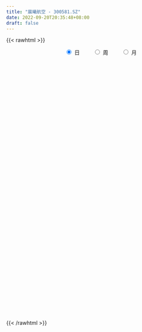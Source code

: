 ```yaml
---
title: "晨曦航空 - 300581.SZ"
date: 2022-09-20T20:35:48+08:00
draft: false
---
```

{{< rawhtml >}}
    <div style="text-align: center">
        <label style="padding: 1rem;"><input style="margin-right: .5rem" type="radio" name="period" value="D" checked onclick="period_change(this)">日</label>
        <label style="padding: 1rem;"><input style="margin-right: .5rem" type="radio" name="period" value="W" onclick="period_change(this)">周</label>
        <label style="padding: 1rem;"><input style="margin-right: .5rem" type="radio" name="period" value="M" onclick="period_change(this)">月</label>
    </div>
    <div id="chart" style="height: 700px;"></div> 
    <script type="text/javascript">
        const D_v = [46358.29,112117.69,111750.9,86687.34,94180.03,104276.37,82252.76,211353.88,140181.65,89783.39,77370.34,126431.19,82897.36,64301.68,66243.85,169143.51,160661.65,113369.65,100112.85,134968.15,111706.12,186226.87,251743.33,272376.72,343051.6,289176.7,283013.94,209175.84,198652.68,232604.96,322326.97,341957.05,272069.99,275278.3,196869.84,252935.13,307886.48,231180.85,191460.84,157850.02,151256.3,178026.7,128262.77,110258.26,123977.18,162323.48,134715.4,106625.5,146859.28,103200.48,90966.4,128651.7,228679.21,365975.67,338738.96,292043.7,254514.85,333963.55,339759.55,242185.71,241224.4,193699.54,220339.85,168502.55,132666.4,173742.0,193312.79,127177.8,129918.94,117114.24,181785.5,135992.66,108207.93,145760.99,107725.8,119812.23,222415.5,264975.56,163182.11,149736.14,119063.54,143758.33,169872.5,175798.57,164280.11,310538.3,276952.41,178629.68,189329.23,207464.89,175474.11,179518.78,115781.4,100043.05,130025.1,98158.88,87991.93,120770.1,143790.6,137884.5,88036.7,83075.0,82457.6,58910.8,85866.4,73616.0,79223.68,84906.0,85285.0,104975.4,83323.0,73114.0,75833.4,103861.5,177223.2,133811.63,102534.6,87973.4,61278.5,62324.0,52141.1,115368.5,103856.1,92886.8,65977.93,46531.23,44522.63,40578.4,42506.03,48790.4,66932.83,69461.33,111708.43,73347.56,62475.36,42718.9,38751.66,41105.6,52816.0,123869.39,75508.86,45485.0,42640.0,81654.2,54917.4,76351.5,57198.0,51780.0,40079.0,34291.0,46367.0,41967.8,52387.8,90108.0,62064.3,50808.9,39464.1,37993.3,38843.0,34384.0,34063.9,58168.63,36143.0,41004.0,30817.0,108937.7,76766.0,95602.0,95577.6,71149.01,108172.0,69177.2,71867.8,51771.7,59266.5,100903.0,88377.0,50243.0,86817.97,119218.75,85245.9,68919.4,47055.01,87058.23,145575.61,168634.3,240048.78,296249.78,319667.99,426803.86,462590.69,410018.2,453415.1,516217.48,585575.14,540803.36,418566.87,373595.56,443797.15,364687.48,341065.72,410547.64,371029.87,239471.05,364581.37,335350.09,385605.41,284606.44,259250.16,389329.72,321111.16,285366.17,491339.65,393952.74,363487.62,332458.61,337475.95,471100.8,433368.16,399243.08,291361.69,251453.73,252052.01,310847.09,238252.76,198565.49,360443.14,215045.78,300823.22,236575.35,185596.59,146588.3,143896.06,146371.48,264476.64,199587.46,238930.31,167369.03,162916.06,201461.14,121665.64,138010.74,167836.52,169956.5,127936.0,107677.02,82573.86,102998.71,119906.24,103274.73,149388.88,307590.14,255358.44,179390.36,205833.94,199570.64,295834.74,236436.91,146420.38,258754.94,167467.74,181017.12,111322.88,111564.9,78436.42,93554.5,188131.32,147762.06,103389.66,132364.2,108215.06,79396.1,76858.86,87321.35,102299.04,95366.83,94330.15,107210.4,174150.24,170771.68,107745.48,92128.9,205358.19,126612.8,90684.8,98267.45,63680.08,96927.8,90281.48,74870.88,168779.92,115148.92,144850.22,68132.12,114618.2,69658.22,74242.2,86156.08,82524.67,59701.0,73643.22,85034.8,120571.74,74673.74,82176.8,138843.4,174884.96,119340.14,95102.3,137086.2,104091.6,124757.91,74364.67,78463.23,46499.29,98538.01,99407.94,58184.89,46665.03,62117.42,53115.92,117333.16,73147.44,74611.02,70991.18,65526.27,54442.0,72859.14,37253.4,53189.2,35721.38,50566.8,52683.88,37223.2,29521.98,45640.09,47466.6,34718.38,49054.6,41086.0,42924.4,244240.35,146202.15,163747.95,124216.4,134343.46,115663.04,122195.6,95246.66,155995.31,261226.42,195778.56,177955.9,229370.3,134769.48,154657.98,216824.02,155272.62,438993.91,241085.43,178723.61,182600.12,153361.66,133828.95,134138.82,122840.55,127039.06,126426.17,96083.6,92736.73,145287.65,110899.55,98607.64,102189.75,72943.65,80341.81,128630.41,120110.06,77367.76,61248.8,52059.8,69736.1,57261.4,67156.2,50412.0,38184.62,118904.47,72299.8,69082.79,75389.71,61791.8,87397.05,139950.66,115985.64,92613.0,79685.78,76620.32,75830.53,91500.96,71298.03,100123.57,81190.44,64422.59,86370.52,59575.49,99764.51,78845.0,92891.07,54775.39,47522.4,48413.8,44387.27,82681.4,83740.92,102101.67,88092.66,134929.11,89784.64,129390.62,88715.02,86130.02,61740.22,78051.81,86865.06,77135.53,72673.42,63820.21,51208.53,98233.31,94636.21,96447.94,76394.14,57382.14,69318.92,120449.6,91045.14,76234.2,241701.39,324373.76,207905.22,224108.26,177236.63,129240.89,118765.68,140625.09,104615.79,113947.02,170655.71,123980.93,97813.1,86934.92,65232.68,83915.81,82800.8,56752.2,92180.06,230506.84,149829.26,93753.18,97992.3,108547.78,141621.62,167561.22,114475.0,132753.42,275802.28,251620.92,155375.92,119994.98,83061.74,114477.14,103505.52,88873.26,84826.4,56413.8,58150.2,44018.98,73619.96,78784.7,42315.8,64291.17,95916.15,51598.78,36024.0,42055.0,32962.3,46481.12,33591.4,37798.2,33438.4,76007.36,55120.1,73197.37,61669.3,57151.6,60951.98,65985.8,51654.9,49860.4,32465.24]
const D_histogram = [0.0,0.0523304843,0.1339600036,0.1591696838,0.216255266,0.2017662598,0.2110002601,0.4338876952,0.2483293089,0.0654533447,-0.0061101183,0.0130911083,-0.0248117782,-0.0773176344,-0.1066915574,0.0589056269,0.1458006203,0.1344449287,0.0713691178,0.0779373906,-0.0063818231,0.1854281142,0.5896106096,1.1643609578,1.7481427375,1.9953969275,1.9599677432,1.5584006115,1.2467017597,1.3883730479,1.3613605201,1.7413038401,1.7078747567,1.5025564042,1.0755861239,0.8276482088,0.7636620299,0.3794359593,-0.0617888727,-0.4542039026,-0.8416446986,-1.1718303439,-1.3670159514,-1.5325233929,-1.5849352441,-1.5033033458,-1.6365368588,-1.7348235465,-1.6074560022,-1.579067566,-1.5512560443,-1.3947312701,-0.8128371376,-0.1863484852,0.4184435347,0.6572521153,0.7962423591,1.2030774791,1.2412677119,1.2899035582,1.2827992693,1.0614318743,0.5764694117,0.2452369173,-0.0615423537,-0.1548923324,-0.3204588416,-0.5059251966,-0.6183221641,-0.6840011054,-0.5788263169,-0.6056068974,-0.6778488253,-0.8753613114,-0.9431216722,-0.9953300228,-0.7009334165,-0.3684144748,-0.2736525221,-0.3501248587,-0.4997605934,-0.5311935977,-0.3867635738,-0.2511148473,-0.2959872893,0.2401652992,0.4896175084,0.3543640249,0.3084607423,0.3630215508,0.2860489232,-0.1144048973,-0.3734398809,-0.4879246089,-0.5110762459,-0.5045978797,-0.4997973566,-0.417941612,-0.2987857068,-0.5019642881,-0.7288167433,-0.9486581264,-1.125529584,-1.1532265627,-0.995275134,-0.9739488807,-0.8335764237,-0.672548204,-0.6994875424,-0.5055539146,-0.4183208085,-0.2637388342,-0.0642353962,0.1033342727,0.4358743733,0.5023918458,0.5334711044,0.3825018094,0.3242195565,0.2918864975,0.2653603951,0.3115446129,0.3146554552,0.1258771051,-0.1601627901,-0.2812063196,-0.3001433919,-0.3223283919,-0.335717031,-0.3625469124,-0.2685715686,-0.1676479043,0.0061126642,0.1040841568,0.0719600953,0.0727719105,0.0684918111,0.1000172364,0.1610387694,0.2950560759,0.2629112936,0.2317279798,0.2271427107,0.2944726113,0.3305628797,0.3584673067,0.3368415331,0.2258248675,0.1176915366,0.0895178458,0.0827398886,0.1042171561,0.1618243211,0.2061413041,0.1895574735,0.1792736929,0.1392457915,0.106606523,0.0513483843,-0.0127544278,-0.0400826897,-0.1538801618,-0.1968578295,-0.2833664591,-0.3134829512,-0.1138695284,0.0031877402,0.1197927073,0.2578082957,0.3203726113,0.3852424497,0.382822875,0.3470545567,0.2659408533,0.167709642,0.2026392137,0.2332227933,0.2429931696,0.2807718816,0.3526306165,0.3366184107,0.2738988627,0.2024365949,0.2315257746,0.409016256,0.6354618615,-0.3613427932,-0.876474449,-1.1889745898,-1.0420328058,-0.8741020735,-0.6430291052,-0.3906855599,0.1625951769,0.7615275958,1.0585505887,1.1113452702,1.088086599,1.1971406134,1.004156122,0.9704739625,0.4950193972,0.1449050576,-0.1705282865,-0.2277672853,-0.2134673457,-0.0397194818,-0.029682848,0.0329993744,0.2121097366,0.2309604759,0.2729316167,0.4803724841,0.6512838072,0.6701544034,0.63907542,0.4313573638,0.5414750066,0.5483234447,0.5003231789,0.0893834017,-0.0918267668,-0.228466444,-0.1967458611,-0.3268344087,-0.4103785458,-0.3496683089,-0.3560047143,-0.6482809136,-0.793463802,-0.8319268482,-0.8780832654,-0.8608231495,-0.9233729778,-0.7925227275,-0.6980303381,-0.5460877068,-0.513551973,-0.4345015195,-0.3422137121,-0.3299262091,-0.4021350481,-0.5525970055,-0.5189595568,-0.5255896067,-0.5418731756,-0.5295717243,-0.5332531359,-0.4217376512,-0.3099121312,-0.1488029988,0.209950091,0.3835654421,0.4688170401,0.5397332857,0.5820386393,0.6398811847,0.515347589,0.3290829078,0.3492659902,0.2927759286,0.0686308948,-0.0460632274,-0.2436678253,-0.2927865139,-0.2526148516,-0.0986574045,-0.0260931723,-0.0012691527,0.0363679911,0.0212680109,0.0281015292,0.0189041406,0.0441321341,-0.0151467576,-0.0202281157,0.0064202607,0.0572882249,0.0720379787,-0.2016311624,-0.3553667986,-0.3880471634,-0.2439756305,-0.2150104171,-0.1717897676,-0.1783059619,-0.1552596573,-0.0883731662,-0.0368803271,0.0144741433,0.1185381786,0.1522731413,0.0523815005,0.0136130741,0.0394074846,0.0410471399,0.0694872127,0.1015888375,0.0970568453,0.0970215694,0.1193689416,0.1453672987,0.1949341832,0.211558327,0.1570413486,0.182326172,0.2469537154,0.2065689758,0.2143298821,0.2609448555,0.2739912345,0.1778970518,0.1163068343,0.0429305394,-0.0028137259,-0.0052218317,0.0005251671,-0.0087023126,-0.0070284753,0.0179989628,-0.0055921514,-0.2364582835,-0.3714480636,-0.4122561691,-0.410099481,-0.3591318212,-0.319628793,-0.3301353706,-0.2985698227,-0.302873456,-0.2930053921,-0.2945259169,-0.2226615162,-0.1884708823,-0.1377747204,-0.0465297648,0.0131227442,0.0255660149,-0.0165418295,-0.0650691255,-0.0408993327,0.1744424112,0.2292485061,0.2789558155,0.3617927205,0.4481022118,0.4429740751,0.4621185888,0.4082660346,0.4132992902,0.491687608,0.5508349529,0.4914581009,0.5078420588,0.4503560443,0.4340724911,0.3630678578,0.2951213251,0.4247101237,0.3761495517,0.3292976216,0.3005383943,0.2124661574,0.0849685478,-0.0856390358,-0.1758491934,-0.3758257899,-0.5203049121,-0.5848635098,-0.5716378215,-0.5160688268,-0.5607792824,-0.5249603455,-0.4342429295,-0.360107111,-0.2809227591,-0.2314409045,-0.1617991149,-0.1498119803,-0.1429779449,-0.1521696807,-0.1558993254,-0.1333184145,-0.1455423807,-0.1575490193,-0.1403511753,-0.0722449928,-0.0560462841,-0.1260722576,-0.1147195826,-0.1190643745,-0.0574440582,0.0532716006,0.1511815327,0.1972973115,0.1812789537,0.0999392414,-0.009371977,-0.2255518774,-0.3928456193,-0.3851780043,-0.3560786038,-0.2574623178,-0.1332587242,-0.0298572146,0.0908914162,0.196192408,0.2386188335,0.2733303135,0.2982109004,0.2977149403,0.2934244313,0.3080097203,0.3342357456,0.3088236357,0.3123007969,0.2142902637,0.1862303538,0.1979552167,0.1735619836,0.181020616,0.1661583228,0.1689767587,0.18872602,0.2029436984,0.1914265948,0.1562887544,0.0925154245,0.0943364228,0.1056895486,0.0570871725,0.0256540375,0.0116769693,0.0125379957,0.0494289581,0.028360516,-0.0343777212,0.079882705,0.2542383105,0.3569853851,0.4769347068,0.4452141682,0.4148045053,0.3411928105,0.3010200158,0.2360008434,0.1946550299,0.1947598659,0.1246692772,0.0241825006,-0.0716363292,-0.1376451197,-0.1614120682,-0.2304791685,-0.2625286489,-0.233359868,-0.0883221416,-0.0599421602,-0.0377471982,-0.0766658938,-0.054033501,-0.019412418,0.0426502998,0.0432574205,0.0390383068,0.09255318,0.0764918736,-0.0252686493,-0.10961954,-0.15413604,-0.1792964763,-0.1925118322,-0.2149776447,-0.2664626807,-0.2600780138,-0.2560924377,-0.2481303962,-0.2222115877,-0.1858900674,-0.18281928,-0.2169262942,-0.3218310469,-0.3870201022,-0.4096150032,-0.4085000691,-0.402500665,-0.4126203638,-0.3835090194,-0.3202495612,-0.2675291039,-0.1635796249,-0.079822231,0.0062156842,0.0738423301,0.1345120434,0.149043701,0.113771969,0.0731248428,0.0132037009,-0.0059091714]
const D_fast = [0.0,0.0654131054,0.1805326255,0.2455347268,0.3566841255,0.3926366842,0.4546207496,0.7859801084,0.6625040493,0.4959914213,0.4229004287,0.4453744324,0.4012686014,0.3294333366,0.2733865242,0.4537101153,0.5770552637,0.5993108044,0.5540772729,0.5801298933,0.4942152239,0.7323821897,1.2839673374,2.1498079251,3.1706253893,3.9167288111,4.3712915626,4.3593245837,4.359301172,4.848065722,5.1613933243,5.9766626044,6.3702022101,6.5405229586,6.3824492094,6.3414233465,6.468352675,6.1789855942,5.7223135441,5.2163475385,4.6184955679,3.9953523366,3.4584127412,2.9097744515,2.4611287892,2.1669348511,1.6245671235,1.0925745491,0.8180780929,0.4516996375,0.0916971481,-0.1004608951,0.278223953,0.8581254841,1.5675283876,1.970649997,2.3087008306,3.0163053205,3.3648124812,3.735924217,4.0495197455,4.0935103191,3.7526652093,3.4827419443,3.1605770849,3.0285040231,2.7828228035,2.4708751493,2.2038976408,1.9672184232,1.9276866324,1.7495043276,1.5078001933,1.0914473794,0.7879066006,0.4868657442,0.6060289965,0.8464443195,0.8727931416,0.7087895903,0.4342137072,0.2699823036,0.3177214341,0.3905914487,0.2717221844,0.8679160977,1.239772684,1.1931102067,1.2243221097,1.3696383059,1.3641779091,0.9351228642,0.5827279104,0.3462620302,0.1953413317,0.075670228,-0.0444785881,-0.0671082464,-0.0226487679,-0.3513184213,-0.7603750624,-1.217380977,-1.6756348306,-1.99163845,-2.0825058048,-2.3046667716,-2.3726884206,-2.3797972519,-2.5816084759,-2.5140633268,-2.5314104228,-2.442763157,-2.2593185681,-2.065915331,-1.6244066371,-1.4322912031,-1.2678441684,-1.3231880111,-1.3004153749,-1.2597768095,-1.2199628132,-1.0958924421,-1.0141177361,-1.1714268098,-1.4975074026,-1.688852512,-1.7828254323,-1.8855925302,-1.982910427,-2.1003770365,-2.0735445848,-2.0145328967,-1.8392441621,-1.7152516303,-1.729385668,-1.7103808751,-1.6975380217,-1.6410082874,-1.539727062,-1.3319457365,-1.2983626954,-1.2716140142,-1.2194136057,-1.0784655523,-0.959734564,-0.8422133103,-0.7796287005,-0.8341891493,-0.9128995961,-0.9186938254,-0.9047868105,-0.8572552539,-0.7591920087,-0.6633396997,-0.6325341618,-0.5979995192,-0.6032159728,-0.6092036106,-0.6516246531,-0.7189160722,-0.7562650065,-0.9085325191,-1.0007246441,-1.1580748886,-1.2665621184,-1.0954160777,-0.9775618741,-0.8310087302,-0.6285410678,-0.4858835994,-0.3247031486,-0.2314170046,-0.1804216837,-0.1950501738,-0.2513539746,-0.1657645994,-0.0768753215,-0.0063566528,0.1016150296,0.2616314186,0.3297738155,0.3355289832,0.3146758641,0.4016464874,0.6813910329,1.0667021038,-0.0204382493,-0.7546885174,-1.3644323055,-1.477998723,-1.5285935091,-1.4582778171,-1.3036056617,-0.7096761307,0.0796381871,0.6412988271,0.9719298263,1.2206928048,1.6290319725,1.6870865117,1.8960228427,1.5443231267,1.2304350515,0.8723696358,0.7581888157,0.7191219189,0.8829399124,0.8855558341,0.9564879001,1.1886256965,1.2652165547,1.3754205997,1.7029545882,2.0366868631,2.2230960601,2.3517859317,2.2519072165,2.4973936109,2.6413229102,2.7184034391,2.3298095123,2.1256426521,1.9318863639,1.9144204816,1.7026233318,1.5164845582,1.4897777179,1.3944401339,0.9400937062,0.5965448674,0.3501001091,0.0844228756,-0.113522796,-0.4069158686,-0.4741963003,-0.5542114954,-0.5387907908,-0.6346430503,-0.6642179766,-0.6574835972,-0.7276776465,-0.9004202475,-1.1890314563,-1.2851338967,-1.4231613484,-1.5749132111,-1.6950046909,-1.8319993866,-1.8259183147,-1.7915708274,-1.6676624447,-1.2564218322,-0.9869151205,-0.7844592625,-0.5786096955,-0.3907946821,-0.1729818404,-0.168678539,-0.2726724932,-0.1651729133,-0.1484689927,-0.3554563028,-0.4816662318,-0.7401877861,-0.8625031031,-0.8854851538,-0.7561920578,-0.6901511187,-0.6656443873,-0.6189152457,-0.6286982231,-0.6148393226,-0.619310676,-0.5830496489,-0.64611523,-0.6562536171,-0.6280001755,-0.5628101551,-0.5300509066,-0.8541278383,-1.0967051741,-1.2263973299,-1.1433197045,-1.1681070954,-1.1678338878,-1.2189265725,-1.2346951823,-1.1899019827,-1.1476292254,-1.0926562192,-0.9589576392,-0.8871543912,-0.9739506569,-1.0093158147,-0.9736695332,-0.9617680928,-0.9159562168,-0.8584573827,-0.8387251636,-0.814505047,-0.7623154395,-0.6999752577,-0.6016748274,-0.5321611019,-0.5474177432,-0.4765513767,-0.3501854044,-0.3389279001,-0.2775845233,-0.165733336,-0.0841891484,-0.1358090682,-0.1683225771,-0.2309662371,-0.2774139339,-0.2811274976,-0.2752492071,-0.2866522648,-0.2867355464,-0.2572083676,-0.2821975197,-0.5721782226,-0.8000300187,-0.9439021664,-1.0442703485,-1.083085644,-1.123489814,-1.2165302343,-1.259607142,-1.3396291394,-1.4030124235,-1.4781644275,-1.4619654059,-1.4748924926,-1.4586400107,-1.3790274963,-1.3160943013,-1.2972595269,-1.3435028287,-1.4082974061,-1.3943524464,-1.1354000997,-1.0232818783,-0.903835615,-0.7305505299,-0.5322154857,-0.4266001036,-0.2919259427,-0.2437119882,-0.13535391,0.0659563097,0.2628123929,0.3263000661,0.4696445387,0.5247475353,0.6169821048,0.6367444359,0.6425782345,0.8783445641,0.92382138,0.9592938553,1.0056692265,0.970713529,0.8644580563,0.6724407138,0.5382682578,0.2443352139,-0.0302201364,-0.2409946115,-0.3706783785,-0.4441265905,-0.6290318667,-0.7244530162,-0.7422963326,-0.7581872918,-0.7492336297,-0.7576120013,-0.7284199904,-0.7538858509,-0.7827963017,-0.8300304577,-0.8727349337,-0.8834836265,-0.9320931878,-0.9834870812,-1.001377031,-0.9513320967,-0.9491449591,-1.050688997,-1.0680162176,-1.1021271031,-1.0548678014,-0.9308342424,-0.7951289271,-0.6996888205,-0.6703874399,-0.7267423418,-0.8383965545,-1.1109644242,-1.3764695709,-1.4650964571,-1.5250167074,-1.4907660009,-1.3998770884,-1.3039398824,-1.1604683976,-1.0061193038,-0.9040381699,-0.8009941115,-0.7015607995,-0.6276280246,-0.5585624257,-0.4669747066,-0.3571897449,-0.3053959459,-0.2238435854,-0.2682815528,-0.2497838742,-0.1885702072,-0.1695729444,-0.1168591579,-0.0901818704,-0.0451192449,0.0218115215,0.0867651245,0.1231046696,0.1270390178,0.086394544,0.111799648,0.1495751609,0.115244578,0.0902249524,0.0791671265,0.0831626518,0.1324108537,0.1184325406,0.0470998732,0.1813309756,0.4192461588,0.6112395796,0.850422578,0.9300055815,1.0032970448,1.0149835527,1.0500657619,1.0440468003,1.0513647444,1.1001595468,1.0612362775,0.966795126,0.8530672139,0.7526471435,0.6885271779,0.5618402855,0.4641586428,0.4349874568,0.5579446477,0.5713390891,0.5840972515,0.5260120825,0.5351361001,0.5649040786,0.6376293713,0.6490508472,0.6545913101,0.7312444783,0.7343061403,0.6262284551,0.5144726794,0.4314221694,0.361437614,0.3000943,0.2238840763,0.1057833702,0.0471485336,-0.0128889997,-0.0669595572,-0.0965936457,-0.1067446422,-0.1493786748,-0.2377172625,-0.423079777,-0.5850238578,-0.7100225096,-0.8110325928,-0.905658355,-1.0189331446,-1.0856990551,-1.1025019872,-1.1166638059,-1.0536092331,-0.989807397,-0.9022155608,-0.8161283323,-0.7218306081,-0.6700380253,-0.676866765,-0.6992326805,-0.7558528972,-0.7764430624]
const D_slow = [0.0,0.0130826211,0.046572622,0.0863650429,0.1404288594,0.1908704244,0.2436204894,0.3520924132,0.4141747405,0.4305380766,0.429010547,0.4322833241,0.4260803796,0.406750971,0.3800780816,0.3948044884,0.4312546434,0.4648658756,0.4827081551,0.5021925027,0.500597047,0.5469540755,0.6943567279,0.9854469673,1.4224826517,1.9213318836,2.4113238194,2.8009239723,3.1125994122,3.4596926742,3.8000328042,4.2353587642,4.6623274534,5.0379665544,5.3068630854,5.5137751376,5.7046906451,5.7995496349,5.7841024168,5.6705514411,5.4601402665,5.1671826805,4.8254286926,4.4422978444,4.0460640334,3.6702381969,3.2611039822,2.8273980956,2.4255340951,2.0307672036,1.6429531925,1.294270375,1.0910610906,1.0444739693,1.1490848529,1.3133978818,1.5124584715,1.8132278413,2.1235447693,2.4460206588,2.7667204762,3.0320784447,3.1761957977,3.237505027,3.2221194386,3.1833963555,3.1032816451,2.9768003459,2.8222198049,2.6512195286,2.5065129493,2.355111225,2.1856490186,1.9668086908,1.7310282727,1.482195767,1.3069624129,1.2148587942,1.1464456637,1.058914449,0.9339743007,0.8011759013,0.7044850078,0.641706296,0.5677094737,0.6277507985,0.7501551756,0.8387461818,0.9158613674,1.0066167551,1.0781289859,1.0495277615,0.9561677913,0.8341866391,0.7064175776,0.5802681077,0.4553187685,0.3508333655,0.2761369388,0.1506458668,-0.031558319,-0.2687228506,-0.5501052466,-0.8384118873,-1.0872306708,-1.330717891,-1.5391119969,-1.7072490479,-1.8821209335,-2.0085094122,-2.1130896143,-2.1790243228,-2.1950831719,-2.1692496037,-2.0602810104,-1.9346830489,-1.8013152728,-1.7056898205,-1.6246349314,-1.551663307,-1.4853232082,-1.407437055,-1.3287731912,-1.2973039149,-1.3373446125,-1.4076461924,-1.4826820403,-1.5632641383,-1.647193396,-1.7378301241,-1.8049730163,-1.8468849924,-1.8453568263,-1.8193357871,-1.8013457633,-1.7831527857,-1.7660298329,-1.7410255238,-1.7007658314,-1.6270018124,-1.561273989,-1.5033419941,-1.4465563164,-1.3729381636,-1.2902974437,-1.200680617,-1.1164702337,-1.0600140168,-1.0305911327,-1.0082116712,-0.9875266991,-0.96147241,-0.9210163298,-0.8694810038,-0.8220916354,-0.7772732121,-0.7424617643,-0.7158101335,-0.7029730374,-0.7061616444,-0.7161823168,-0.7546523573,-0.8038668146,-0.8747084294,-0.9530791672,-0.9815465493,-0.9807496143,-0.9508014374,-0.8863493635,-0.8062562107,-0.7099455983,-0.6142398795,-0.5274762404,-0.460991027,-0.4190636166,-0.3684038131,-0.3100981148,-0.2493498224,-0.179156852,-0.0909991979,-0.0068445952,0.0616301205,0.1122392692,0.1701207128,0.2723747769,0.4312402422,0.3409045439,0.1217859317,-0.1754577158,-0.4359659172,-0.6544914356,-0.8152487119,-0.9129201019,-0.8722713076,-0.6818894087,-0.4172517615,-0.139415444,0.1326062058,0.4318913591,0.6829303896,0.9255488803,1.0493037296,1.0855299939,1.0428979223,0.985956101,0.9325892646,0.9226593941,0.9152386821,0.9234885257,0.9765159599,1.0342560789,1.102488983,1.2225821041,1.3854030559,1.5529416567,1.7127105117,1.8205498527,1.9559186043,2.0929994655,2.2180802602,2.2404261106,2.2174694189,2.1603528079,2.1111663427,2.0294577405,1.926863104,1.8394460268,1.7504448482,1.5883746198,1.3900086693,1.1820269573,0.962506141,0.7473003536,0.5164571091,0.3183264273,0.1438188427,0.007296916,-0.1210910772,-0.2297164571,-0.3152698851,-0.3977514374,-0.4982851994,-0.6364344508,-0.76617434,-0.8975717417,-1.0330400356,-1.1654329666,-1.2987462506,-1.4041806634,-1.4816586962,-1.5188594459,-1.4663719232,-1.3704805626,-1.2532763026,-1.1183429812,-0.9728333214,-0.8128630252,-0.6840261279,-0.601755401,-0.5144389034,-0.4412449213,-0.4240871976,-0.4356030044,-0.4965199608,-0.5697165892,-0.6328703022,-0.6575346533,-0.6640579464,-0.6643752345,-0.6552832368,-0.649966234,-0.6429408518,-0.6382148166,-0.6271817831,-0.6309684725,-0.6360255014,-0.6344204362,-0.62009838,-0.6020888853,-0.6524966759,-0.7413383756,-0.8383501664,-0.899344074,-0.9530966783,-0.9960441202,-1.0406206107,-1.079435525,-1.1015288165,-1.1107488983,-1.1071303625,-1.0774958178,-1.0394275325,-1.0263321574,-1.0229288889,-1.0130770177,-1.0028152327,-0.9854434295,-0.9600462202,-0.9357820089,-0.9115266165,-0.8816843811,-0.8453425564,-0.7966090106,-0.7437194289,-0.7044590917,-0.6588775487,-0.5971391199,-0.5454968759,-0.4919144054,-0.4266781915,-0.3581803829,-0.31370612,-0.2846294114,-0.2738967765,-0.274600208,-0.2759056659,-0.2757743741,-0.2779499523,-0.2797070711,-0.2752073304,-0.2766053683,-0.3357199391,-0.428581955,-0.5316459973,-0.6341708675,-0.7239538228,-0.8038610211,-0.8863948637,-0.9610373194,-1.0367556834,-1.1100070314,-1.1836385106,-1.2393038897,-1.2864216103,-1.3208652904,-1.3324977316,-1.3292170455,-1.3228255418,-1.3269609992,-1.3432282806,-1.3534531137,-1.3098425109,-1.2525303844,-1.1827914305,-1.0923432504,-0.9803176974,-0.8695741787,-0.7540445315,-0.6519780228,-0.5486532003,-0.4257312983,-0.28802256,-0.1651580348,-0.0381975201,0.074391491,0.1829096137,0.2736765782,0.3474569095,0.4536344404,0.5476718283,0.6299962337,0.7051308323,0.7582473716,0.7794895086,0.7580797496,0.7141174512,0.6201610038,0.4900847757,0.3438688983,0.2009594429,0.0719422362,-0.0682525844,-0.1994926707,-0.3080534031,-0.3980801809,-0.4683108706,-0.5261710968,-0.5666208755,-0.6040738706,-0.6398183568,-0.677860777,-0.7168356083,-0.750165212,-0.7865508071,-0.8259380619,-0.8610258558,-0.8790871039,-0.893098675,-0.9246167394,-0.953296635,-0.9830627286,-0.9974237432,-0.984105843,-0.9463104599,-0.896986132,-0.8516663936,-0.8266815832,-0.8290245775,-0.8854125468,-0.9836239516,-1.0799184527,-1.1689381037,-1.2333036831,-1.2666183642,-1.2740826678,-1.2513598138,-1.2023117118,-1.1426570034,-1.074324425,-0.9997716999,-0.9253429648,-0.851986857,-0.7749844269,-0.6914254905,-0.6142195816,-0.5361443824,-0.4825718164,-0.436014228,-0.3865254238,-0.3431349279,-0.2978797739,-0.2563401932,-0.2140960035,-0.1669144985,-0.1161785739,-0.0683219252,-0.0292497366,-0.0061208805,0.0174632252,0.0438856123,0.0581574055,0.0645709149,0.0674901572,0.0706246561,0.0829818956,0.0900720246,0.0814775943,0.1014482706,0.1650078482,0.2542541945,0.3734878712,0.4847914133,0.5884925396,0.6737907422,0.7490457461,0.808045957,0.8567097145,0.9053996809,0.9365670002,0.9426126254,0.9247035431,0.8902922632,0.8499392461,0.792319454,0.7266872918,0.6683473248,0.6462667894,0.6312812493,0.6218444498,0.6026779763,0.5891696011,0.5843164966,0.5949790715,0.6057934266,0.6155530033,0.6386912983,0.6578142667,0.6514971044,0.6240922194,0.5855582094,0.5407340903,0.4926061323,0.4388617211,0.3722460509,0.3072265475,0.243203438,0.181170839,0.125617942,0.0791454252,0.0334406052,-0.0207909683,-0.1012487301,-0.1980037556,-0.3004075064,-0.4025325237,-0.5031576899,-0.6063127809,-0.7021900357,-0.782252426,-0.849134702,-0.8900296082,-0.909985166,-0.9084312449,-0.8899706624,-0.8563426515,-0.8190817263,-0.790638734,-0.7723575233,-0.7690565981,-0.770533891]
const D_data = [['2020-08-31', 17.74, 17.82, 17.6, 18.28],['2020-09-01', 18.02, 18.64, 18.0, 19.57],['2020-09-02', 18.79, 19.45, 18.61, 19.85],['2020-09-03', 18.9, 19.16, 18.01, 19.16],['2020-09-04', 18.63, 19.95, 18.5, 20.05],['2020-09-07', 19.76, 19.36, 19.02, 20.7],['2020-09-08', 19.4, 19.84, 19.06, 20.17],['2020-09-09', 19.4, 23.45, 19.3, 23.81],['2020-09-10', 21.6, 18.76, 18.76, 21.99],['2020-09-11', 17.27, 17.98, 17.04, 18.25],['2020-09-14', 17.8, 18.77, 17.8, 19.1],['2020-09-15', 18.61, 19.83, 18.3, 20.62],['2020-09-16', 19.44, 19.12, 18.88, 20.19],['2020-09-17', 19.23, 18.71, 18.33, 19.29],['2020-09-18', 18.55, 18.76, 18.49, 19.48],['2020-09-21', 18.86, 21.61, 18.75, 22.45],['2020-09-22', 20.85, 21.45, 20.6, 22.9],['2020-09-23', 21.13, 20.6, 20.3, 21.53],['2020-09-24', 20.88, 19.9, 19.51, 21.18],['2020-09-25', 19.8, 20.75, 19.46, 20.95],['2020-09-28', 20.39, 19.5, 19.13, 20.45],['2020-09-29', 19.33, 23.4, 19.32, 23.4],['2020-09-30', 24.57, 28.08, 23.82, 28.08],['2020-10-09', 31.0, 33.7, 30.11, 33.7],['2020-10-12', 34.37, 38.3, 33.12, 40.3],['2020-10-13', 37.1, 38.08, 35.05, 38.58],['2020-10-14', 37.95, 37.01, 35.0, 40.27],['2020-10-15', 35.14, 33.02, 31.2, 35.14],['2020-10-16', 33.05, 33.76, 32.55, 35.5],['2020-10-19', 33.5, 40.51, 33.5, 40.51],['2020-10-20', 41.99, 40.33, 37.74, 44.6],['2020-10-21', 40.35, 48.21, 39.71, 48.4],['2020-10-22', 43.98, 45.99, 41.2, 47.26],['2020-10-23', 46.05, 45.17, 43.55, 50.62],['2020-10-26', 41.97, 42.45, 41.0, 43.99],['2020-10-27', 42.22, 44.4, 42.2, 48.94],['2020-10-28', 43.67, 47.3, 40.51, 50.58],['2020-10-29', 45.0, 43.35, 43.3, 47.08],['2020-10-30', 43.27, 41.35, 40.4, 46.48],['2020-11-02', 39.99, 40.31, 38.38, 41.5],['2020-11-03', 39.8, 38.53, 37.5, 39.9],['2020-11-04', 38.6, 37.25, 36.5, 39.86],['2020-11-05', 36.4, 37.21, 35.63, 37.45],['2020-11-06', 37.38, 36.1, 36.0, 38.15],['2020-11-09', 35.4, 36.28, 33.93, 37.19],['2020-11-10', 36.59, 37.35, 35.53, 38.33],['2020-11-11', 36.7, 33.75, 33.72, 37.65],['2020-11-12', 33.11, 32.64, 32.06, 34.0],['2020-11-13', 32.85, 34.58, 31.8, 35.15],['2020-11-16', 33.7, 32.8, 32.72, 34.16],['2020-11-17', 32.85, 31.95, 31.35, 33.29],['2020-11-18', 32.05, 33.09, 31.9, 33.89],['2020-11-19', 32.0, 39.71, 31.51, 39.71],['2020-11-20', 42.38, 43.3, 40.92, 45.47],['2020-11-23', 43.41, 46.62, 40.87, 51.44],['2020-11-24', 44.6, 44.93, 43.99, 49.97],['2020-11-25', 43.52, 45.49, 43.51, 48.3],['2020-11-26', 45.18, 51.37, 43.51, 54.08],['2020-11-27', 49.5, 49.22, 47.77, 55.91],['2020-11-30', 48.6, 50.93, 47.3, 51.66],['2020-12-01', 50.01, 51.75, 49.09, 53.66],['2020-12-02', 51.2, 49.8, 49.43, 52.43],['2020-12-03', 49.0, 45.68, 44.94, 49.0],['2020-12-04', 45.42, 46.18, 45.0, 47.5],['2020-12-07', 45.05, 45.29, 45.05, 47.6],['2020-12-08', 46.51, 47.25, 45.53, 47.49],['2020-12-09', 46.52, 45.9, 45.02, 48.48],['2020-12-10', 45.0, 44.8, 44.21, 46.3],['2020-12-11', 44.12, 44.87, 43.81, 46.44],['2020-12-14', 44.0, 44.84, 42.68, 45.86],['2020-12-15', 44.67, 46.95, 44.09, 48.37],['2020-12-16', 46.0, 45.38, 44.55, 47.48],['2020-12-17', 44.5, 44.35, 43.33, 45.5],['2020-12-18', 44.05, 41.72, 41.68, 44.85],['2020-12-21', 40.51, 42.16, 40.51, 42.69],['2020-12-22', 42.1, 41.48, 40.77, 43.29],['2020-12-23', 41.46, 46.0, 40.51, 46.0],['2020-12-24', 46.6, 47.93, 46.11, 50.98],['2020-12-25', 46.82, 46.02, 45.0, 47.79],['2020-12-28', 46.11, 43.83, 43.57, 47.66],['2020-12-29', 44.1, 42.1, 41.92, 44.34],['2020-12-30', 41.6, 42.8, 40.62, 44.55],['2020-12-31', 42.11, 45.05, 42.11, 46.0],['2021-01-04', 45.72, 45.54, 45.22, 46.97],['2021-01-05', 44.51, 43.39, 43.21, 46.77],['2021-01-06', 42.9, 52.07, 42.88, 52.07],['2021-01-07', 51.89, 51.0, 49.4, 52.8],['2021-01-08', 50.7, 46.94, 46.26, 50.7],['2021-01-11', 47.5, 47.96, 46.59, 50.45],['2021-01-12', 46.22, 49.65, 46.22, 52.25],['2021-01-13', 48.48, 48.35, 47.3, 51.48],['2021-01-14', 47.05, 43.22, 42.72, 47.5],['2021-01-15', 42.57, 43.15, 41.39, 44.38],['2021-01-18', 42.5, 43.73, 42.45, 44.53],['2021-01-19', 43.01, 44.21, 42.01, 46.0],['2021-01-20', 43.4, 44.22, 42.59, 45.28],['2021-01-21', 43.8, 43.9, 43.2, 44.99],['2021-01-22', 44.0, 44.79, 42.99, 45.5],['2021-01-25', 45.11, 45.56, 45.11, 48.38],['2021-01-26', 43.8, 41.0, 40.1, 43.8],['2021-01-27', 40.1, 39.05, 38.4, 41.25],['2021-01-28', 38.5, 37.23, 36.76, 39.42],['2021-01-29', 37.67, 35.8, 35.0, 38.0],['2021-02-01', 35.79, 36.1, 35.58, 36.96],['2021-02-02', 36.11, 37.78, 35.51, 37.78],['2021-02-03', 37.02, 35.59, 35.55, 37.6],['2021-02-04', 35.51, 36.59, 35.18, 37.73],['2021-02-05', 37.48, 36.83, 36.59, 39.1],['2021-02-08', 35.0, 34.03, 33.88, 36.61],['2021-02-09', 34.38, 36.49, 33.68, 37.37],['2021-02-10', 36.49, 35.25, 34.8, 36.71],['2021-02-18', 35.51, 36.17, 35.51, 37.18],['2021-02-19', 36.0, 37.25, 35.61, 37.58],['2021-02-22', 37.25, 37.55, 36.6, 39.65],['2021-02-23', 36.91, 40.89, 35.64, 42.8],['2021-02-24', 38.6, 38.73, 37.31, 40.75],['2021-02-25', 38.73, 38.7, 37.95, 40.85],['2021-02-26', 37.8, 36.21, 36.05, 39.5],['2021-03-01', 36.21, 36.85, 35.57, 36.98],['2021-03-02', 37.0, 36.95, 36.04, 37.7],['2021-03-03', 36.4, 36.87, 35.8, 36.92],['2021-03-04', 36.52, 37.86, 36.51, 39.69],['2021-03-05', 37.02, 37.51, 35.38, 39.58],['2021-03-08', 37.5, 34.59, 34.35, 37.5],['2021-03-09', 34.6, 31.88, 31.17, 34.99],['2021-03-10', 32.34, 32.47, 31.5, 32.98],['2021-03-11', 32.05, 32.93, 31.65, 33.24],['2021-03-12', 32.98, 32.31, 31.85, 33.31],['2021-03-15', 31.77, 31.83, 31.61, 32.95],['2021-03-16', 31.83, 31.03, 30.71, 32.35],['2021-03-17', 31.29, 32.22, 31.2, 32.89],['2021-03-18', 31.99, 32.4, 31.7, 33.28],['2021-03-19', 31.83, 33.73, 31.68, 34.65],['2021-03-22', 32.88, 33.3, 32.59, 33.97],['2021-03-23', 33.01, 31.66, 31.61, 33.39],['2021-03-24', 31.49, 31.79, 31.48, 32.77],['2021-03-25', 31.0, 31.52, 31.0, 32.49],['2021-03-26', 31.29, 31.86, 31.25, 31.92],['2021-03-29', 32.03, 32.34, 31.9, 32.99],['2021-03-30', 32.02, 33.73, 32.01, 35.89],['2021-03-31', 33.01, 31.92, 31.84, 33.3],['2021-04-01', 31.82, 31.74, 31.15, 32.08],['2021-04-02', 31.75, 31.95, 31.2, 32.1],['2021-04-06', 32.21, 33.03, 32.21, 33.7],['2021-04-07', 32.51, 32.98, 32.39, 33.38],['2021-04-08', 33.03, 33.15, 32.68, 34.6],['2021-04-09', 32.95, 32.66, 32.57, 34.31],['2021-04-12', 32.17, 31.25, 31.15, 32.44],['2021-04-13', 31.3, 30.68, 30.31, 31.66],['2021-04-14', 30.8, 31.25, 30.55, 31.42],['2021-04-15', 31.02, 31.35, 30.61, 31.88],['2021-04-16', 31.15, 31.68, 30.89, 31.95],['2021-04-19', 31.83, 32.32, 31.41, 32.33],['2021-04-20', 32.4, 32.45, 32.05, 33.7],['2021-04-21', 32.0, 31.8, 31.31, 32.72],['2021-04-22', 32.2, 31.84, 31.5, 32.79],['2021-04-23', 31.55, 31.35, 31.19, 32.1],['2021-04-26', 31.46, 31.24, 31.06, 31.97],['2021-04-27', 31.57, 30.68, 30.3, 31.57],['2021-04-28', 30.3, 30.16, 30.11, 30.84],['2021-04-29', 30.16, 30.25, 30.16, 30.87],['2021-04-30', 30.19, 28.6, 28.11, 30.26],['2021-05-06', 28.91, 28.81, 28.47, 29.6],['2021-05-07', 28.81, 27.6, 27.51, 29.2],['2021-05-10', 27.36, 27.62, 27.11, 28.14],['2021-05-11', 27.28, 30.65, 27.02, 31.31],['2021-05-12', 29.61, 30.29, 29.61, 31.27],['2021-05-13', 29.99, 30.83, 29.93, 32.5],['2021-05-14', 30.88, 31.81, 30.42, 32.38],['2021-05-17', 31.89, 31.52, 31.28, 32.89],['2021-05-18', 31.26, 32.07, 31.0, 33.6],['2021-05-19', 31.63, 31.61, 31.53, 32.4],['2021-05-20', 31.64, 31.3, 31.26, 32.58],['2021-05-21', 31.42, 30.59, 30.41, 31.77],['2021-05-24', 30.4, 30.0, 29.77, 31.0],['2021-05-25', 29.99, 31.59, 29.63, 32.01],['2021-05-26', 31.59, 31.84, 31.59, 32.79],['2021-05-27', 31.9, 31.84, 31.26, 32.16],['2021-05-28', 32.03, 32.5, 31.7, 32.88],['2021-05-31', 32.68, 33.46, 32.22, 34.18],['2021-06-01', 33.08, 32.78, 32.7, 33.67],['2021-06-02', 33.21, 32.23, 32.03, 33.85],['2021-06-03', 32.17, 31.96, 31.81, 32.6],['2021-06-04', 31.89, 33.3, 31.68, 33.5],['2021-06-07', 33.93, 36.01, 33.3, 36.84],['2021-06-08', 35.18, 38.19, 35.06, 39.97],['2021-06-09', 20.85, 20.93, 20.5, 22.13],['2021-06-10', 20.6, 22.4, 20.31, 22.65],['2021-06-11', 22.0, 21.86, 21.8, 23.65],['2021-06-15', 21.1, 26.23, 21.01, 26.23],['2021-06-16', 26.6, 26.5, 25.12, 27.5],['2021-06-17', 27.12, 27.66, 25.26, 28.57],['2021-06-18', 26.99, 28.7, 26.68, 31.6],['2021-06-21', 28.79, 34.44, 27.9, 34.44],['2021-06-22', 34.93, 38.4, 34.5, 41.33],['2021-06-23', 37.6, 37.7, 36.6, 40.6],['2021-06-24', 37.2, 36.42, 35.85, 39.5],['2021-06-25', 35.21, 36.43, 34.86, 37.81],['2021-06-28', 36.62, 39.28, 36.01, 40.01],['2021-06-29', 38.05, 36.23, 36.01, 39.58],['2021-06-30', 36.4, 38.52, 35.25, 38.58],['2021-07-01', 38.33, 32.33, 31.99, 39.74],['2021-07-02', 31.1, 32.07, 29.76, 34.02],['2021-07-05', 32.02, 30.84, 30.55, 32.06],['2021-07-06', 31.34, 33.05, 30.01, 34.65],['2021-07-07', 32.18, 33.79, 32.01, 35.69],['2021-07-08', 33.42, 36.33, 33.42, 38.49],['2021-07-09', 35.91, 34.88, 34.45, 36.86],['2021-07-12', 35.05, 35.87, 34.34, 36.42],['2021-07-13', 35.6, 38.22, 35.0, 38.98],['2021-07-14', 37.58, 37.07, 36.93, 39.06],['2021-07-15', 36.75, 37.88, 36.04, 38.88],['2021-07-16', 37.42, 41.1, 36.85, 43.58],['2021-07-19', 41.0, 42.31, 40.01, 42.88],['2021-07-20', 41.08, 41.66, 41.08, 44.0],['2021-07-21', 40.25, 41.76, 40.21, 42.22],['2021-07-22', 41.38, 39.58, 38.8, 41.66],['2021-07-23', 39.1, 43.96, 38.85, 47.2],['2021-07-26', 42.95, 43.71, 42.8, 46.99],['2021-07-27', 42.9, 43.64, 41.31, 45.55],['2021-07-28', 42.0, 38.4, 38.0, 42.81],['2021-07-29', 39.12, 39.99, 38.8, 41.0],['2021-07-30', 39.69, 39.87, 38.7, 41.23],['2021-08-02', 39.98, 41.83, 39.2, 43.71],['2021-08-03', 41.5, 39.62, 39.08, 42.16],['2021-08-04', 39.14, 39.61, 39.03, 40.68],['2021-08-05', 39.64, 41.32, 39.63, 43.22],['2021-08-06', 40.3, 40.6, 39.3, 41.56],['2021-08-09', 38.0, 36.04, 35.05, 38.78],['2021-08-10', 35.56, 36.33, 35.56, 38.31],['2021-08-11', 36.16, 36.7, 35.82, 37.99],['2021-08-12', 36.12, 35.84, 35.68, 36.88],['2021-08-13', 35.77, 35.98, 35.16, 36.96],['2021-08-16', 35.9, 34.23, 33.76, 35.9],['2021-08-17', 34.2, 36.21, 34.0, 37.95],['2021-08-18', 35.3, 35.8, 34.8, 37.19],['2021-08-19', 35.99, 36.7, 34.87, 37.54],['2021-08-20', 36.14, 35.27, 35.0, 36.48],['2021-08-23', 35.0, 35.75, 34.9, 36.8],['2021-08-24', 35.12, 36.03, 34.01, 36.6],['2021-08-25', 36.01, 34.99, 34.88, 36.11],['2021-08-26', 34.75, 33.41, 33.4, 35.75],['2021-08-27', 33.7, 31.36, 31.04, 34.0],['2021-08-30', 31.51, 32.82, 31.51, 33.6],['2021-08-31', 32.65, 31.85, 31.5, 33.34],['2021-09-01', 31.8, 31.1, 30.6, 32.56],['2021-09-02', 31.21, 30.86, 30.26, 31.39],['2021-09-03', 30.85, 30.08, 29.57, 31.6],['2021-09-06', 30.18, 31.24, 29.8, 31.8],['2021-09-07', 31.0, 31.35, 30.8, 31.79],['2021-09-08', 31.59, 32.31, 31.1, 32.8],['2021-09-09', 32.3, 36.01, 31.3, 37.64],['2021-09-10', 35.0, 35.17, 34.8, 37.05],['2021-09-13', 34.4, 34.92, 34.0, 35.74],['2021-09-14', 34.7, 35.4, 34.68, 36.79],['2021-09-15', 34.8, 35.65, 34.2, 36.4],['2021-09-16', 35.05, 36.48, 35.05, 38.39],['2021-09-17', 37.0, 34.37, 33.2, 37.72],['2021-09-22', 32.8, 33.0, 32.45, 34.68],['2021-09-23', 33.38, 35.33, 32.75, 36.25],['2021-09-24', 35.14, 34.46, 34.35, 36.0],['2021-09-27', 34.35, 31.68, 31.13, 34.6],['2021-09-28', 31.68, 32.08, 31.33, 32.75],['2021-09-29', 31.48, 30.01, 30.0, 31.93],['2021-09-30', 30.37, 30.91, 30.37, 31.22],['2021-10-08', 31.0, 31.7, 30.99, 32.24],['2021-10-11', 31.6, 33.42, 31.3, 34.72],['2021-10-12', 32.41, 32.87, 31.9, 34.19],['2021-10-13', 32.03, 32.43, 31.5, 33.28],['2021-10-14', 32.16, 32.68, 32.16, 33.56],['2021-10-15', 32.24, 32.01, 32.0, 33.4],['2021-10-18', 31.61, 32.19, 31.52, 32.79],['2021-10-19', 32.01, 31.91, 31.5, 32.5],['2021-10-20', 32.17, 32.32, 31.72, 32.58],['2021-10-21', 32.03, 31.09, 31.03, 32.31],['2021-10-22', 31.07, 31.49, 31.07, 32.58],['2021-10-25', 31.2, 31.85, 30.81, 32.19],['2021-10-26', 31.69, 32.3, 31.5, 32.56],['2021-10-27', 33.8, 31.99, 31.88, 34.69],['2021-10-28', 29.95, 27.53, 26.81, 29.96],['2021-10-29', 27.32, 27.55, 26.84, 28.49],['2021-11-01', 27.5, 28.15, 27.5, 28.67],['2021-11-02', 28.58, 30.29, 28.58, 31.01],['2021-11-03', 29.39, 29.0, 28.88, 29.87],['2021-11-04', 28.9, 29.08, 28.76, 29.45],['2021-11-05', 29.01, 28.27, 28.18, 29.34],['2021-11-08', 28.08, 28.4, 27.68, 28.78],['2021-11-09', 28.25, 28.94, 28.2, 29.29],['2021-11-10', 28.72, 28.86, 28.4, 29.55],['2021-11-11', 28.71, 28.97, 28.5, 29.09],['2021-11-12', 28.97, 29.95, 28.75, 30.39],['2021-11-15', 29.95, 29.4, 29.34, 30.34],['2021-11-16', 29.08, 27.48, 27.46, 29.18],['2021-11-17', 27.48, 27.75, 27.21, 27.9],['2021-11-18', 27.85, 28.4, 27.4, 28.85],['2021-11-19', 28.15, 28.06, 27.92, 28.59],['2021-11-22', 28.08, 28.38, 27.89, 28.58],['2021-11-23', 28.3, 28.52, 28.0, 28.86],['2021-11-24', 28.85, 28.08, 27.9, 28.9],['2021-11-25', 28.0, 28.07, 27.76, 28.29],['2021-11-26', 28.18, 28.37, 28.03, 28.73],['2021-11-29', 27.61, 28.53, 27.4, 28.98],['2021-11-30', 28.46, 29.05, 28.46, 29.66],['2021-12-01', 28.76, 28.87, 28.66, 29.48],['2021-12-02', 28.71, 27.92, 27.82, 28.95],['2021-12-03', 27.9, 28.88, 27.9, 30.44],['2021-12-06', 28.72, 29.7, 28.39, 30.84],['2021-12-07', 29.6, 28.55, 28.21, 29.9],['2021-12-08', 28.22, 29.16, 28.22, 29.66],['2021-12-09', 29.3, 29.92, 29.2, 30.64],['2021-12-10', 29.7, 29.82, 29.5, 30.37],['2021-12-13', 28.5, 28.36, 27.61, 28.79],['2021-12-14', 28.36, 28.44, 28.2, 28.76],['2021-12-15', 28.45, 27.95, 27.82, 28.6],['2021-12-16', 27.93, 27.95, 27.9, 28.18],['2021-12-17', 27.95, 28.32, 27.63, 29.4],['2021-12-20', 28.84, 28.39, 28.38, 29.28],['2021-12-21', 28.01, 28.15, 27.82, 28.54],['2021-12-22', 28.11, 28.22, 27.88, 28.38],['2021-12-23', 28.18, 28.55, 27.92, 28.8],['2021-12-24', 28.55, 27.91, 27.91, 28.7],['2021-12-27', 26.51, 24.48, 23.76, 26.59],['2021-12-28', 24.38, 24.39, 24.21, 24.77],['2021-12-29', 24.39, 24.71, 24.32, 25.1],['2021-12-30', 24.43, 24.73, 24.41, 25.16],['2021-12-31', 24.63, 25.08, 24.6, 25.48],['2022-01-04', 25.37, 24.8, 24.8, 25.37],['2022-01-05', 24.8, 23.87, 23.58, 25.14],['2022-01-06', 24.0, 24.07, 23.66, 24.21],['2022-01-07', 24.15, 23.31, 23.18, 24.21],['2022-01-10', 23.27, 23.11, 22.81, 23.49],['2022-01-11', 23.11, 22.59, 22.4, 23.35],['2022-01-12', 22.6, 23.32, 22.59, 23.34],['2022-01-13', 23.5, 22.79, 22.79, 23.55],['2022-01-14', 22.73, 22.91, 22.65, 23.17],['2022-01-17', 23.1, 23.54, 22.95, 23.54],['2022-01-18', 23.58, 23.35, 23.18, 23.67],['2022-01-19', 23.35, 22.78, 22.7, 23.35],['2022-01-20', 22.8, 21.83, 21.83, 22.91],['2022-01-21', 21.84, 21.28, 21.22, 21.93],['2022-01-24', 21.27, 21.89, 21.15, 22.16],['2022-01-25', 22.98, 24.8, 22.98, 25.54],['2022-01-26', 22.73, 23.5, 22.73, 24.31],['2022-01-27', 23.11, 23.75, 22.93, 25.5],['2022-01-28', 24.0, 24.62, 23.06, 25.0],['2022-02-07', 24.5, 25.3, 23.34, 25.9],['2022-02-08', 24.87, 24.6, 24.52, 25.76],['2022-02-09', 24.65, 25.19, 24.46, 25.7],['2022-02-10', 24.89, 24.43, 24.3, 25.3],['2022-02-11', 24.18, 25.28, 23.71, 25.49],['2022-02-14', 26.0, 26.72, 25.69, 28.58],['2022-02-15', 26.75, 27.22, 26.18, 27.65],['2022-02-16', 25.54, 26.12, 24.8, 26.39],['2022-02-17', 25.8, 27.34, 25.48, 28.14],['2022-02-18', 26.75, 26.69, 26.33, 27.05],['2022-02-21', 27.02, 27.38, 26.65, 27.77],['2022-02-22', 28.55, 26.81, 26.78, 29.48],['2022-02-23', 25.8, 26.78, 25.61, 27.34],['2022-02-24', 26.45, 29.77, 25.91, 31.0],['2022-02-25', 28.0, 28.15, 27.4, 29.0],['2022-02-28', 28.3, 28.28, 27.82, 29.28],['2022-03-01', 28.0, 28.65, 27.71, 29.55],['2022-03-02', 28.48, 27.9, 27.59, 28.99],['2022-03-03', 27.55, 27.05, 26.88, 27.76],['2022-03-04', 27.12, 25.81, 25.8, 27.59],['2022-03-07', 25.95, 26.11, 25.64, 27.09],['2022-03-08', 25.7, 23.82, 23.8, 26.15],['2022-03-09', 23.63, 23.3, 22.1, 24.02],['2022-03-10', 23.79, 23.35, 23.34, 24.24],['2022-03-11', 23.3, 23.76, 23.06, 23.89],['2022-03-14', 23.4, 24.06, 23.3, 25.4],['2022-03-15', 23.5, 22.4, 22.28, 24.18],['2022-03-16', 22.83, 22.93, 21.69, 23.2],['2022-03-17', 23.19, 23.54, 22.99, 23.99],['2022-03-18', 23.3, 23.41, 23.13, 23.98],['2022-03-21', 23.23, 23.57, 23.13, 24.1],['2022-03-22', 23.7, 23.27, 23.21, 24.95],['2022-03-23', 22.7, 23.61, 22.68, 24.29],['2022-03-24', 23.3, 22.9, 22.72, 23.5],['2022-03-25', 23.1, 22.68, 22.6, 23.5],['2022-03-28', 22.36, 22.26, 21.82, 22.6],['2022-03-29', 22.55, 22.07, 21.92, 23.05],['2022-03-30', 21.98, 22.23, 21.82, 22.35],['2022-03-31', 22.15, 21.6, 21.48, 22.22],['2022-04-01', 21.68, 21.3, 21.25, 21.75],['2022-04-06', 21.27, 21.44, 21.0, 21.59],['2022-04-07', 21.54, 22.1, 21.54, 22.72],['2022-04-08', 21.57, 21.5, 21.15, 21.87],['2022-04-11', 21.39, 20.07, 19.88, 21.42],['2022-04-12', 19.95, 20.7, 19.57, 21.0],['2022-04-13', 20.5, 20.29, 20.25, 21.27],['2022-04-14', 20.38, 21.06, 19.87, 21.32],['2022-04-15', 21.18, 22.0, 20.87, 22.49],['2022-04-18', 21.63, 22.35, 21.5, 22.5],['2022-04-19', 22.03, 22.1, 21.96, 22.75],['2022-04-20', 22.0, 21.43, 21.4, 22.25],['2022-04-21', 21.43, 20.34, 20.28, 21.87],['2022-04-22', 20.25, 19.39, 19.36, 20.55],['2022-04-25', 19.3, 16.95, 16.93, 19.3],['2022-04-26', 17.0, 16.14, 16.02, 17.14],['2022-04-27', 15.95, 17.44, 15.73, 17.52],['2022-04-28', 17.44, 17.35, 17.12, 17.93],['2022-04-29', 17.45, 18.15, 17.45, 18.19],['2022-05-05', 18.05, 18.74, 18.05, 19.23],['2022-05-06', 18.2, 18.85, 18.2, 19.15],['2022-05-09', 18.71, 19.52, 18.5, 20.85],['2022-05-10', 19.02, 19.88, 19.02, 20.04],['2022-05-11', 20.08, 19.5, 19.48, 20.68],['2022-05-12', 19.51, 19.66, 19.27, 19.98],['2022-05-13', 19.8, 19.78, 19.54, 20.09],['2022-05-16', 19.99, 19.63, 19.61, 20.38],['2022-05-17', 19.58, 19.68, 19.38, 19.92],['2022-05-18', 19.58, 20.07, 19.5, 20.49],['2022-05-19', 19.68, 20.48, 19.62, 20.5],['2022-05-20', 20.8, 20.0, 19.76, 20.84],['2022-05-23', 20.22, 20.47, 19.58, 20.5],['2022-05-24', 20.22, 19.08, 19.07, 21.14],['2022-05-25', 19.08, 19.71, 19.08, 19.97],['2022-05-26', 19.74, 20.26, 19.63, 20.87],['2022-05-27', 20.26, 19.87, 19.7, 20.6],['2022-05-30', 19.97, 20.32, 19.45, 20.5],['2022-05-31', 20.2, 20.12, 19.92, 20.33],['2022-06-01', 20.12, 20.41, 20.12, 20.61],['2022-06-02', 20.22, 20.8, 20.18, 20.95],['2022-06-06', 20.88, 20.96, 20.66, 21.09],['2022-06-07', 20.86, 20.79, 20.43, 21.13],['2022-06-08', 20.61, 20.5, 20.01, 20.86],['2022-06-09', 20.39, 19.97, 19.84, 20.6],['2022-06-10', 19.97, 20.7, 19.85, 20.99],['2022-06-13', 20.83, 20.94, 20.71, 21.29],['2022-06-14', 20.72, 20.16, 19.63, 20.98],['2022-06-15', 20.25, 20.2, 20.19, 20.96],['2022-06-16', 20.16, 20.32, 20.05, 20.69],['2022-06-17', 20.15, 20.49, 20.05, 20.81],['2022-06-20', 20.59, 21.08, 20.41, 21.66],['2022-06-21', 21.4, 20.44, 20.25, 21.4],['2022-06-22', 20.4, 19.7, 19.7, 20.63],['2022-06-23', 19.6, 22.09, 19.6, 22.6],['2022-06-24', 22.4, 23.78, 22.4, 24.95],['2022-06-27', 23.93, 23.91, 23.26, 24.48],['2022-06-28', 23.61, 25.11, 23.61, 25.9],['2022-06-29', 24.6, 23.88, 23.87, 25.5],['2022-06-30', 23.89, 24.15, 23.45, 24.4],['2022-07-01', 24.1, 23.72, 23.6, 24.87],['2022-07-04', 23.75, 24.19, 23.26, 24.89],['2022-07-05', 23.66, 23.92, 23.56, 24.3],['2022-07-06', 23.69, 24.22, 23.66, 24.77],['2022-07-07', 24.71, 24.91, 24.3, 25.94],['2022-07-08', 24.55, 24.1, 24.01, 25.0],['2022-07-11', 23.71, 23.45, 23.05, 23.95],['2022-07-12', 23.4, 23.09, 22.9, 23.9],['2022-07-13', 23.07, 23.07, 22.68, 23.48],['2022-07-14', 23.16, 23.36, 22.89, 23.73],['2022-07-15', 23.17, 22.5, 22.49, 23.5],['2022-07-18', 22.18, 22.6, 22.15, 22.7],['2022-07-19', 22.69, 23.26, 22.5, 23.36],['2022-07-20', 23.28, 25.15, 23.16, 25.77],['2022-07-21', 24.65, 24.19, 24.18, 24.97],['2022-07-22', 24.14, 24.3, 23.81, 24.86],['2022-07-25', 24.6, 23.53, 23.51, 25.0],['2022-07-26', 23.46, 24.29, 23.36, 24.86],['2022-07-27', 24.11, 24.65, 24.1, 25.2],['2022-07-28', 24.66, 25.35, 24.3, 25.36],['2022-07-29', 25.18, 24.87, 24.5, 25.2],['2022-08-01', 25.07, 24.92, 24.6, 25.78],['2022-08-02', 25.76, 25.92, 25.27, 26.88],['2022-08-03', 24.48, 25.31, 23.5, 26.86],['2022-08-04', 25.3, 24.03, 23.81, 25.31],['2022-08-05', 24.02, 23.78, 23.35, 24.5],['2022-08-08', 23.62, 23.91, 23.3, 24.13],['2022-08-09', 23.8, 23.91, 23.08, 24.09],['2022-08-10', 23.8, 23.88, 23.68, 24.53],['2022-08-11', 23.65, 23.57, 23.39, 23.85],['2022-08-12', 23.65, 22.87, 22.87, 23.69],['2022-08-15', 22.88, 23.31, 22.88, 23.35],['2022-08-16', 23.37, 23.14, 22.96, 23.6],['2022-08-17', 23.05, 23.05, 22.76, 23.2],['2022-08-18', 23.1, 23.2, 22.98, 23.45],['2022-08-19', 23.18, 23.35, 22.5, 23.46],['2022-08-22', 22.85, 22.9, 22.55, 23.08],['2022-08-23', 22.95, 22.19, 22.16, 23.0],['2022-08-24', 22.15, 20.7, 20.68, 22.35],['2022-08-25', 20.83, 20.43, 20.16, 20.9],['2022-08-26', 20.67, 20.37, 20.21, 20.72],['2022-08-29', 19.8, 20.23, 19.5, 20.5],['2022-08-30', 20.26, 19.92, 19.85, 20.37],['2022-08-31', 19.9, 19.3, 19.16, 20.03],['2022-09-01', 19.39, 19.43, 19.3, 19.64],['2022-09-02', 19.42, 19.72, 19.3, 19.86],['2022-09-05', 19.64, 19.55, 19.32, 19.94],['2022-09-06', 19.64, 20.32, 19.51, 20.7],['2022-09-07', 20.01, 20.35, 19.98, 20.58],['2022-09-08', 20.29, 20.68, 20.22, 20.99],['2022-09-09', 21.0, 20.77, 20.31, 21.08],['2022-09-13', 20.8, 20.99, 20.73, 21.22],['2022-09-14', 20.6, 20.61, 20.4, 20.97],['2022-09-15', 20.71, 19.92, 19.58, 20.71],['2022-09-16', 20.15, 19.61, 19.61, 20.38],['2022-09-19', 19.65, 19.02, 18.85, 19.99],['2022-09-20', 19.1, 19.21, 19.01, 19.38]]
const W_v = [79.0,450.32,22035.97,179791.01,72103.68,95170.09,21676.08,71547.55,49847.51,56219.45,51612.5,135509.8,82810.08,89763.58,71456.34,26249.02,48786.53,32879.46,34770.3,19550.26,24625.47,32114.33,25573.93,15402.88,28795.92,31487.7,33602.76,34001.83,65059.14,113741.62,70991.83,68930.31,84201.29,74767.44,64365.94,51623.41,93368.6,106355.91,63939.87,64652.92,334482.24,160590.21,80358.0,54806.83,77615.46,47984.9,73880.09,46891.7,31422.3,54482.91,25493.9,23977.4,27849.8,28131.82,23495.24,32982.93,168908.2,78220.01,43227.25,17070.0,11212.9,61302.58,74891.4,61614.78,148274.09,190316.3,95328.65,208379.58,98234.99,64794.94,28604.0,63764.8,38972.83,65859.54,41845.9,46573.35,47257.32,43260.1,109568.36,153199.71,106448.91,74806.49,71005.16,65347.19,70912.47,68607.37,57343.56,88210.65,271262.35,169207.07,121872.81,65858.5,68846.37,175438.98,237819.32,131130.9,109298.92,143417.78,185300.88,65223.6,105611.81,60183.24,99201.44,55397.73,119351.89,200472.34,108384.56,68436.52,76277.6,119523.8,234861.89,298751.12,273117.32,289351.04,190106.45,220850.37,222424.25,138229.22,89392.91,83200.98,33326.0,127968.29,309354.34,187072.56,184726.09,121823.58,157323.6,257276.71,211681.42,317238.95,159040.43,356364.45,473335.4300000001,275268.75,318546.35,320789.39,420184.26,622109.49,869280.7300000001,592852.8100000001,418199.33,340177.42,45220.4,191627.76,282287.95,176974.83,185918.74,283161.05,172735.25,346638.85,251741.94,149788.56,150055.19,268915.79,146342.87,207960.57,558556.04,215210.94,137145.46,218887.71,223041.97,423892.52,377089.19,316653.0,297878.27,160856.26,91826.45,94854.85,165213.41,108959.08,103798.04,71345.17,50294.6,131768.13,121831.98,73300.68,71904.55,77984.78,95720.3,50496.92,79366.05,249699.23,180595.77,288349.23,402572.91,377327.23,246477.26,149763.17,160312.21,451094.25,627848.05,417244.42,678255.8100000001,549676.3199999999,272376.72,1323070.76,1444237.27,1180333.1399999999,725654.0499999999,674500.8400000001,917473.46,1559020.6100000001,1065952.05,756817.9300000002,688861.3200000001,878111.2000000001,582430.51,1106199.0699999998,867568.41,536989.0600000001,535244.4,382522.88,273583.4,148947.4,605404.3300000001,394968.2,290496.99,339399.02,258399.08,340319.25,270121.1,214484.8,294833.1,203452.83,77147.0,407700.3,372137.71,385607.47,407497.29,1170176.46,1752827.8500000001,2434758.4100000001,1931127.8600000003,1609614.3599999999,1746396.8599999999,1898475.72,1627478.6699999999,1323154.26,1013479.52,1016734.9199999999,791890.1000000001,591142.09,935518.4299999999,1117066.5899999999,572643.0600000001,482341.32,93554.5,679862.3,441242.1800000001,654207.95,613052.1399999999,494540.16,512407.6800000001,376267.17,501300.48,630505.2,422623.11,319491.2,401609.07,217743.74,205717.24,217965.67,721331.2500000001,623444.0700000001,999100.6599999999,1206833.96,782653.1600000001,565126.11,529928.24,467698.84,296625.5,229388.89,433612.01,440735.27,408535.59,145946.01,373798.3700000001,361325.06,530912.0499999999,312787.11,363071.0,394179.35,853804.0900000001,857256.6799999999,653824.54,416697.31,623021.54,630197.92,935547.5200000001,474744.0600000001,310987.64,290145.9,192888.02,299432.53,235744.28,82325.64]
const W_histogram = [0.0,1.8092307692,5.0600043831,6.1835449138,6.6608539345,7.6138036923,8.0164390445,7.2396020008,6.2703837404,5.5502294153,4.448413329,3.5513069233,2.7257157371,2.5684996321,0.8580769588,-0.3986252855,-1.8580947209,-3.4966526711,-3.9538222589,-4.5443923654,-5.0343075154,-5.0066102005,-5.4384160198,-5.7256142313,-5.2093064251,-4.4994068657,-3.9401866245,-6.3298864777,-7.3892160582,-8.0241453621,-8.3236271549,-7.9314627395,-7.1688951594,-6.4039327962,-5.4785411138,-4.48670477,-3.3462946353,-2.3065918418,-1.3932960939,-0.5918053458,0.4473860136,1.2367286684,1.3976952467,1.6509618877,1.5002317709,1.533450264,1.2491494228,1.0172063093,0.9281141596,0.7862471276,0.7675563963,0.7046851821,0.7255785717,0.7911195729,0.836648108,1.027436512,1.2828879225,0.9716021397,0.6638154856,0.5547240746,0.5720727098,0.7360194564,0.9075506725,0.9374817985,1.2546700813,1.4560879198,1.6967865094,1.7803326261,1.6567475214,1.4698567166,1.3856657732,1.3173225513,1.2301364691,1.1871517698,0.940399268,0.7988063391,0.5570577715,0.3819994801,-0.5489695414,-1.1155264689,-1.3818676433,-1.5067454633,-1.465967767,-1.4662992496,-1.347362586,-1.1970400318,-0.9836958452,-0.7295819071,-0.3875439963,-0.0987032035,0.1527271222,0.2969813725,0.3077467343,0.3956749578,0.5500687377,0.6806150016,0.7342125566,0.8289090263,0.8499764901,0.8473801253,0.8804869706,0.854372023,0.8205540069,0.7613887921,0.8032125949,0.8462371265,0.8232887786,0.7532110434,0.6983082265,0.6765394473,0.6917302188,0.7506879612,0.7314444522,0.7544250164,0.8003084687,0.779098283,0.7796270957,0.6688087513,0.5862970619,0.3790122716,0.2171199261,0.0897559597,0.0568761403,-0.0083626531,0.0346381821,-0.0400082979,-0.0191018077,0.0555376041,0.042391966,0.0903268269,0.0576789155,0.1133112563,0.2128050541,0.1892236115,0.1575907922,0.2096407887,0.3102970157,0.5994462869,0.9717082822,1.1586307103,1.073994785,0.7477499352,0.4667094782,0.2378819649,-0.0220709949,-0.2202085899,-0.4248724559,-0.5644937764,-0.6643145632,-0.6392684795,-0.7062073578,-0.6910267215,-0.6382740314,-0.5658352401,-0.4950524694,-0.3570522788,-0.1673874992,-0.0831748915,-0.0884279532,-0.1639575064,-0.2013443769,-0.0732828596,-0.0433497192,0.0403944384,0.0850993247,-0.0184558719,-0.1054442249,-0.1255560917,-0.0258294109,0.0334362245,0.0296971115,-0.0312727782,-0.0610287268,-0.0554815431,-0.1058289287,-0.1213209017,-0.115153901,-0.1261047792,-0.1156526755,-0.1118533939,-0.0764303086,0.0600941905,0.1193143732,0.3558107596,0.3902689201,0.5245029924,0.5043586921,0.3822540677,0.3287695302,0.4096938788,0.3105874348,0.2786271852,0.3670126042,0.8661448757,1.485457654,1.7894199771,2.6000445714,2.7078719332,2.2721160697,1.7513570877,1.8541200247,2.1593920446,1.9988620116,1.6606402732,1.107565522,0.9217353869,0.6374086754,0.4873168293,0.0656338348,-0.1577915889,-0.9232628056,-1.346793264,-1.6972942014,-1.7513120982,-1.8066825651,-1.706547057,-1.9251179341,-1.9051292849,-1.9422819232,-1.8837925363,-1.7245621955,-1.6144577198,-1.4957550859,-1.5289154993,-1.5403567857,-1.2015843597,-1.0048550346,-0.705428894,-0.4265605837,-0.9553522482,-0.7938850694,-0.149634251,-0.0077712018,0.2693585929,0.8337476723,1.3322714679,1.3168094589,1.2846015136,0.8992335655,0.5601909245,0.0624639513,-0.3409335289,-0.2567647728,-0.2467120318,-0.2262807271,-0.4321959393,-0.4912326245,-0.4846267541,-0.4890877907,-0.7173931756,-0.7750063183,-0.6595813409,-0.6680759307,-0.6118740635,-0.5039097876,-0.3405713948,-0.3060269153,-0.2837600934,-0.4241479328,-0.5905117577,-0.6756596652,-0.7823951766,-0.578109102,-0.3593034478,-0.0941851833,0.189468541,0.2269313757,0.1261125667,0.0521091833,-0.0255769107,-0.1429220095,-0.1778155233,-0.1396502285,-0.2558484191,-0.3746940209,-0.3643086147,-0.2579597408,-0.1417604069,-0.0474914384,0.0958452331,0.1964720006,0.2575862639,0.5135058766,0.6631504216,0.7649075169,0.7032130582,0.7576817495,0.8018812776,0.7295623093,0.5978272439,0.5231010734,0.266022873,0.0562152539,-0.004603716,-0.1098778004,-0.1887449895]
const W_fast = [0.0,2.2615384615,6.7773131712,9.4467399303,11.5892624347,14.4456631155,16.8524082288,17.8854716854,18.48384936,19.1512523888,19.1615396348,19.1522599599,19.0080977079,19.493006511,17.9971030774,16.6407445117,14.716751396,12.2040302781,10.7584051255,9.0317369277,7.2832448988,6.0592896637,4.2678798394,2.5492780701,1.76325927,1.348307113,0.9224806981,-3.0496907746,-5.9563243696,-8.597290014,-10.9776785956,-12.568379865,-13.5980360747,-14.4340569106,-14.8783005066,-15.0081403553,-14.7043038795,-14.2412490465,-13.6762773221,-13.0227379104,-11.8717000476,-10.7731752257,-10.2627848357,-9.5967777228,-9.3724498968,-8.9558688378,-8.9278823232,-8.9055238595,-8.7625874692,-8.7078927194,-8.5346943516,-8.4213942703,-8.2191062377,-7.9557853434,-7.7010947812,-7.2534472492,-6.6772738581,-6.745659106,-6.8874918887,-6.857902281,-6.6975354684,-6.3495838577,-5.9511649735,-5.6868633978,-5.0560075946,-4.4905677763,-3.8256725593,-3.2970432861,-3.0064415104,-2.8258681361,-2.5636426362,-2.3026552202,-2.0823071852,-1.828503942,-1.8401566268,-1.7820479709,-1.8845320956,-1.964090517,-3.0323019239,-3.8777404686,-4.4895485538,-4.9911127397,-5.3168269851,-5.6837332801,-5.901637263,-6.0505747168,-6.0831544914,-6.0114360301,-5.7662841184,-5.5021191264,-5.2125070202,-4.9940074267,-4.9063053814,-4.7194584185,-4.4275474542,-4.1268474399,-3.8896967456,-3.5877730194,-3.3542114331,-3.1449627666,-2.8917341786,-2.7042561205,-2.5329356349,-2.4017536517,-2.1591267002,-1.9045428869,-1.7216690401,-1.6034440145,-1.4837697748,-1.3364036922,-1.148280366,-0.9016506333,-0.7380330293,-0.526446211,-0.2804856415,-0.1069212564,0.0885143303,0.1448981736,0.2089607498,0.0964290274,-0.0111833366,-0.1161083132,-0.1347690975,-0.2020985541,-0.1504381734,-0.2350867278,-0.2189556896,-0.1304318768,-0.1329795234,-0.0624629557,-0.0806911382,0.0032690167,0.155964078,0.1796885382,0.1874534169,0.2919136106,0.4701440915,0.9091549345,1.5243440003,2.000924106,2.184786877,2.045479511,1.8811164235,1.7117594015,1.446288693,1.1930989505,0.8822169705,0.6014722059,0.3355727783,0.2008017421,-0.0426889756,-0.2002650197,-0.3070808375,-0.3761008562,-0.4290812029,-0.3803440819,-0.2325261771,-0.1691072924,-0.1964673423,-0.3129862721,-0.4007092368,-0.2909684344,-0.2718727239,-0.1780299566,-0.1120502392,-0.2202194037,-0.3335688129,-0.3850697026,-0.2918003746,-0.2241756831,-0.2204905182,-0.2892786024,-0.3342917328,-0.3426149348,-0.4194195526,-0.465241751,-0.4878632256,-0.5303402986,-0.5488013637,-0.5729654306,-0.5566499225,-0.4051018757,-0.3160530997,0.0093959766,0.1414213671,0.4067811875,0.5127265602,0.4861854527,0.5148932978,0.6982411161,0.6767815308,0.7144780775,0.8946166475,1.6102851379,2.6009623297,3.3522796472,4.8129153842,5.5977107294,5.7299838833,5.6470641732,6.2133571164,7.0584771475,7.3976626174,7.4746009472,7.1984175766,7.2430212882,7.1180467456,7.0897841068,6.684509571,6.42163625,5.4253493319,4.6651205576,3.8902960698,3.3984501485,2.8914090403,2.5649077842,1.8650574235,1.4087637516,0.8860406325,0.4735818852,0.2016716772,-0.091838277,-0.3470744146,-0.7624637029,-1.1589941857,-1.1206178496,-1.1751022831,-1.052033366,-0.8798052017,-1.6474349282,-1.6844390168,-1.0775967612,-0.9376765124,-0.5932070694,0.179618928,1.0112105906,1.3249509463,1.6138933795,1.4533338228,1.2543389128,0.7722279274,0.283597065,0.3035746279,0.2519493609,0.2158104838,-0.0981537131,-0.2799985545,-0.3945493726,-0.5212823569,-0.9289360357,-1.180300758,-1.2297711158,-1.4052846883,-1.5020513369,-1.520064508,-1.4418689638,-1.4838312131,-1.5325044145,-1.7789292372,-2.0929210015,-2.3469838253,-2.6493181309,-2.5895593318,-2.4605795395,-2.2190075708,-1.8879867113,-1.7937910326,-1.8630817,-1.9240577875,-2.0081381092,-2.1612137104,-2.240561105,-2.2373083674,-2.4174686628,-2.6299877698,-2.7106795173,-2.6688205785,-2.5880613464,-2.5056652375,-2.3383672577,-2.18862249,-2.0631116607,-1.678815579,-1.3633834285,-1.0703994539,-0.9562906482,-0.7124015194,-0.4677316719,-0.3576600629,-0.3399383173,-0.2838892195,-0.4744617017,-0.6702155073,-0.7321854062,-0.8649289406,-0.9909823771]
const W_slow = [0.0,0.4523076923,1.7173087881,3.2631950165,4.9284085002,6.8318594232,8.8359691844,10.6458696846,12.2134656196,13.6010229735,14.7131263057,15.6009530366,16.2823819708,16.9245068789,17.1390261186,17.0393697972,16.574846117,15.7006829492,14.7122273845,13.5761292931,12.3175524142,11.0658998641,9.7062958592,8.2748923014,6.9725656951,5.8477139787,4.8626673226,3.2801957031,1.4328916886,-0.5731446519,-2.6540514407,-4.6369171255,-6.4291409154,-8.0301241144,-9.3997593929,-10.5214355854,-11.3580092442,-11.9346572046,-12.2829812281,-12.4309325646,-12.3190860612,-12.0099038941,-11.6604800824,-11.2477396105,-10.8726816678,-10.4893191018,-10.1770317461,-9.9227301687,-9.6907016288,-9.4941398469,-9.3022507479,-9.1260794524,-8.9446848094,-8.7469049162,-8.5377428892,-8.2808837612,-7.9601617806,-7.7172612457,-7.5513073743,-7.4126263556,-7.2696081782,-7.0856033141,-6.858715646,-6.6243451963,-6.310677676,-5.9466556961,-5.5224590687,-5.0773759122,-4.6631890318,-4.2957248527,-3.9493084094,-3.6199777716,-3.3124436543,-3.0156557118,-2.7805558948,-2.58085431,-2.4415898672,-2.3460899971,-2.4833323825,-2.7622139997,-3.1076809105,-3.4843672763,-3.8508592181,-4.2174340305,-4.554274677,-4.853534685,-5.0994586462,-5.281854123,-5.3787401221,-5.403415923,-5.3652341424,-5.2909887993,-5.2140521157,-5.1151333763,-4.9776161918,-4.8074624415,-4.6239093023,-4.4166820457,-4.2041879232,-3.9923428919,-3.7722211492,-3.5586281435,-3.3534896418,-3.1631424437,-2.962339295,-2.7507800134,-2.5449578188,-2.3566550579,-2.1820780013,-2.0129431395,-1.8400105848,-1.6523385945,-1.4694774814,-1.2808712274,-1.0807941102,-0.8860195394,-0.6911127655,-0.5239105777,-0.3773363122,-0.2825832443,-0.2283032628,-0.2058642728,-0.1916452378,-0.193735901,-0.1850763555,-0.19507843,-0.1998538819,-0.1859694809,-0.1753714894,-0.1527897826,-0.1383700538,-0.1100422397,-0.0568409761,-0.0095350733,0.0298626248,0.0822728219,0.1598470759,0.3097086476,0.5526357181,0.8422933957,1.110792092,1.2977295758,1.4144069453,1.4738774365,1.4683596878,1.4133075404,1.3070894264,1.1659659823,0.9998873415,0.8400702216,0.6635183822,0.4907617018,0.3311931939,0.1897343839,0.0659712665,-0.0232918031,-0.0651386779,-0.0859324008,-0.1080393891,-0.1490287657,-0.1993648599,-0.2176855748,-0.2285230046,-0.218424395,-0.1971495639,-0.2017635318,-0.2281245881,-0.259513611,-0.2659709637,-0.2576119076,-0.2501876297,-0.2580058242,-0.2732630059,-0.2871333917,-0.3135906239,-0.3439208493,-0.3727093246,-0.4042355194,-0.4331486882,-0.4611120367,-0.4802196139,-0.4651960662,-0.4353674729,-0.346414783,-0.248847553,-0.1177218049,0.0083678681,0.103931385,0.1861237676,0.2885472373,0.366194096,0.4358508923,0.5276040433,0.7441402622,1.1155046757,1.56285967,2.2128708129,2.8898387962,3.4578678136,3.8957070855,4.3592370917,4.8990851029,5.3988006058,5.8139606741,6.0908520546,6.3212859013,6.4806380702,6.6024672775,6.6188757362,6.579427839,6.3486121375,6.0119138215,5.5875902712,5.1497622467,4.6980916054,4.2714548411,3.7901753576,3.3138930364,2.8283225556,2.3573744215,1.9262338727,1.5226194427,1.1486806713,0.7664517964,0.3813626,0.0809665101,-0.1702472486,-0.3466044721,-0.453244618,-0.69208268,-0.8905539474,-0.9279625101,-0.9299053106,-0.8625656623,-0.6541287443,-0.3210608773,0.0081414874,0.3292918658,0.5541002572,0.6941479883,0.7097639761,0.6245305939,0.5603394007,0.4986613928,0.442091211,0.3340422262,0.21123407,0.0900773815,-0.0321945662,-0.2115428601,-0.4052944397,-0.5701897749,-0.7372087576,-0.8901772734,-1.0161547203,-1.101297569,-1.1778042979,-1.2487443212,-1.3547813044,-1.5024092438,-1.6713241601,-1.8669229543,-2.0114502298,-2.1012760917,-2.1248223875,-2.0774552523,-2.0207224084,-1.9891942667,-1.9761669709,-1.9825611985,-2.0182917009,-2.0627455817,-2.0976581389,-2.1616202436,-2.2552937489,-2.3463709026,-2.4108608377,-2.4463009395,-2.4581737991,-2.4342124908,-2.3850944906,-2.3206979247,-2.1923214555,-2.0265338501,-1.8353069709,-1.6595037063,-1.470083269,-1.2696129496,-1.0872223722,-0.9377655612,-0.8069902929,-0.7404845747,-0.7264307612,-0.7275816902,-0.7550511403,-0.8022373877]
const W_data = [['2016-12-23', 31.99, 46.44, 31.99, 46.44],['2016-12-30', 51.08, 74.79, 51.08, 74.79],['2017-01-06', 82.27, 109.51, 82.27, 109.51],['2017-01-13', 108.88, 99.59, 99.1, 112.88],['2017-01-20', 96.89, 101.58, 90.15, 104.3],['2017-01-26', 104.01, 118.0, 102.49, 119.53],['2017-02-03', 118.2, 122.18, 118.0, 127.77],['2017-02-10', 122.0, 113.9, 113.5, 124.0],['2017-02-17', 112.5, 113.81, 108.09, 119.49],['2017-02-24', 112.5, 118.94, 106.66, 119.57],['2017-03-03', 116.53, 115.25, 112.55, 121.0],['2017-03-10', 115.0, 117.77, 114.8, 131.1],['2017-03-17', 117.0, 118.79, 115.12, 124.43],['2017-03-24', 117.51, 129.0, 116.09, 133.9],['2017-03-31', 129.5, 108.27, 106.88, 133.87],['2017-04-07', 108.46, 108.53, 104.03, 113.1],['2017-04-14', 103.33, 100.11, 96.06, 104.23],['2017-04-21', 95.79, 89.61, 88.01, 95.8],['2017-04-28', 89.61, 97.91, 86.06, 98.98],['2017-05-05', 98.28, 92.0, 91.3, 98.28],['2017-05-12', 91.37, 88.33, 84.61, 91.7],['2017-05-19', 88.62, 91.2, 87.08, 95.75],['2017-05-26', 91.19, 81.63, 77.01, 91.19],['2017-06-02', 84.2, 78.29, 73.07, 85.0],['2017-06-09', 79.02, 85.68, 78.81, 88.68],['2017-06-16', 84.48, 88.45, 80.5, 88.74],['2017-06-23', 88.34, 87.38, 85.7, 91.96],['2017-06-30', 87.38, 41.9, 41.05, 89.8],['2017-07-07', 42.0, 44.04, 40.51, 44.44],['2017-07-14', 43.51, 38.63, 37.9, 46.9],['2017-07-21', 37.98, 33.5, 32.2, 37.98],['2017-07-28', 33.0, 35.37, 32.18, 36.51],['2017-08-04', 35.84, 36.29, 32.57, 36.51],['2017-08-11', 35.8, 33.98, 33.82, 35.9],['2017-08-18', 33.98, 34.56, 33.6, 36.18],['2017-08-25', 34.55, 35.17, 34.42, 35.68],['2017-09-01', 35.37, 38.11, 35.37, 38.15],['2017-09-08', 38.84, 38.83, 38.2, 41.18],['2017-09-15', 38.86, 39.33, 38.32, 40.35],['2017-09-22', 39.5, 40.02, 38.66, 41.01],['2017-09-29', 40.42, 46.17, 40.42, 49.93],['2017-10-13', 46.71, 46.94, 44.12, 47.49],['2017-10-20', 47.1, 41.01, 40.02, 47.1],['2017-10-27', 41.0, 42.88, 40.22, 44.4],['2017-11-03', 42.2, 37.78, 37.0, 42.9],['2017-11-10', 38.17, 39.46, 37.45, 39.88],['2017-11-17', 39.46, 34.44, 34.29, 42.33],['2017-11-24', 34.48, 33.17, 32.6, 35.88],['2017-12-01', 33.08, 33.47, 32.6, 34.56],['2017-12-08', 33.21, 31.5, 29.51, 33.5],['2017-12-15', 31.21, 31.89, 31.02, 32.28],['2017-12-22', 31.86, 30.39, 29.71, 32.27],['2017-12-29', 30.22, 30.61, 29.52, 30.7],['2018-01-05', 30.76, 30.75, 27.99, 31.31],['2018-01-12', 30.75, 30.22, 29.31, 30.81],['2018-01-19', 30.48, 32.23, 28.18, 32.23],['2018-01-26', 33.0, 34.02, 32.21, 35.77],['2018-02-02', 34.6, 26.55, 26.0, 34.6],['2018-02-09', 25.51, 24.48, 22.87, 26.68],['2018-02-14', 24.55, 25.26, 24.51, 26.3],['2018-02-23', 25.7, 26.0, 25.4, 26.8],['2018-03-02', 26.5, 27.83, 26.01, 28.69],['2018-03-09', 29.09, 28.5, 27.13, 30.0],['2018-03-16', 28.72, 27.05, 26.78, 29.6],['2018-03-23', 27.38, 31.55, 27.02, 32.15],['2018-03-30', 31.0, 31.72, 30.37, 34.13],['2018-04-04', 31.72, 33.86, 31.0, 36.0],['2018-04-13', 34.1, 33.41, 32.36, 37.25],['2018-04-20', 33.42, 31.39, 30.56, 33.99],['2018-04-27', 30.99, 30.37, 29.7, 32.79],['2018-05-04', 30.39, 31.48, 29.01, 32.35],['2018-05-11', 31.3, 31.81, 30.91, 33.44],['2018-05-18', 31.92, 31.68, 30.56, 32.69],['2018-05-25', 31.86, 32.4, 31.0, 34.0],['2018-06-01', 31.9, 29.5, 28.52, 32.35],['2018-06-08', 29.33, 30.08, 29.01, 31.4],['2018-06-15', 30.05, 27.97, 26.81, 30.8],['2018-06-22', 27.0, 27.71, 25.17, 27.85],['2018-06-29', 28.02, 14.82, 13.22, 28.48],['2018-07-06', 14.95, 14.28, 13.8, 15.49],['2018-07-13', 14.29, 14.36, 13.71, 14.8],['2018-07-20', 14.19, 13.44, 13.11, 14.35],['2018-07-27', 13.4, 13.57, 13.31, 14.18],['2018-08-03', 13.6, 11.41, 11.32, 13.66],['2018-08-10', 11.41, 11.47, 10.7, 11.48],['2018-08-17', 11.27, 10.9, 10.76, 12.24],['2018-08-24', 10.81, 11.09, 10.7, 11.58],['2018-08-31', 11.02, 11.44, 11.02, 12.2],['2018-09-07', 11.43, 12.95, 11.23, 13.65],['2018-09-14', 12.67, 13.03, 12.26, 14.0],['2018-09-21', 13.24, 13.28, 12.37, 13.48],['2018-09-28', 13.26, 12.43, 12.05, 13.46],['2018-10-12', 12.05, 10.67, 10.3, 12.18],['2018-10-19', 10.88, 11.45, 10.85, 13.2],['2018-10-26', 11.4, 12.6, 11.34, 13.05],['2018-11-02', 12.47, 12.87, 12.1, 13.17],['2018-11-09', 12.74, 12.3, 12.22, 13.36],['2018-11-16', 12.22, 13.2, 12.22, 13.35],['2018-11-23', 13.19, 12.65, 12.51, 14.63],['2018-11-30', 12.65, 12.5, 12.12, 13.0],['2018-12-07', 12.9, 13.17, 12.65, 13.52],['2018-12-14', 12.99, 12.62, 12.59, 13.21],['2018-12-21', 12.62, 12.54, 12.43, 13.41],['2018-12-28', 12.55, 12.14, 11.96, 12.77],['2019-01-04', 12.02, 13.55, 12.01, 13.58],['2019-01-11', 13.8, 14.05, 13.29, 14.7],['2019-01-18', 14.08, 13.57, 13.35, 14.56],['2019-01-25', 13.7, 13.01, 13.01, 13.7],['2019-02-01', 13.04, 13.12, 12.39, 13.17],['2019-02-15', 13.12, 13.58, 13.07, 13.92],['2019-02-22', 13.69, 14.3, 13.6, 14.57],['2019-03-01', 14.36, 15.38, 14.28, 16.44],['2019-03-08', 15.35, 14.88, 14.83, 16.24],['2019-03-15', 14.97, 15.82, 14.97, 17.9],['2019-03-22', 15.7, 16.75, 15.5, 16.96],['2019-03-29', 16.47, 16.47, 15.72, 17.78],['2019-04-04', 16.6, 17.2, 16.6, 18.58],['2019-04-12', 17.16, 16.0, 15.82, 17.2],['2019-04-19', 16.24, 16.27, 15.61, 16.47],['2019-04-26', 16.15, 14.26, 14.26, 16.37],['2019-04-30', 14.4, 14.03, 13.88, 14.47],['2019-05-10', 13.88, 13.77, 12.8, 13.89],['2019-05-17', 13.61, 14.55, 13.25, 15.95],['2019-05-24', 14.52, 13.87, 13.63, 15.18],['2019-05-31', 13.87, 15.15, 13.81, 15.25],['2019-06-06', 15.51, 13.56, 13.52, 15.88],['2019-06-14', 13.55, 14.56, 13.47, 15.33],['2019-06-21', 14.63, 15.48, 14.21, 15.77],['2019-06-28', 15.48, 14.56, 14.4, 15.85],['2019-07-05', 14.92, 15.45, 14.77, 16.48],['2019-07-12', 15.22, 14.52, 14.06, 15.51],['2019-07-19', 14.8, 15.74, 14.48, 16.57],['2019-07-26', 15.89, 16.83, 14.71, 17.25],['2019-08-02', 16.75, 15.65, 15.4, 16.88],['2019-08-09', 15.48, 15.54, 14.86, 16.34],['2019-08-16', 15.54, 16.8, 15.33, 17.32],['2019-08-23', 16.8, 18.05, 16.71, 18.65],['2019-08-30', 17.67, 21.87, 17.67, 21.87],['2019-09-06', 23.61, 25.4, 22.52, 26.85],['2019-09-12', 25.5, 25.55, 24.51, 27.38],['2019-09-20', 26.2, 23.46, 23.2, 26.2],['2019-09-27', 23.0, 20.22, 19.82, 23.59],['2019-09-30', 20.36, 19.82, 19.66, 20.85],['2019-10-11', 19.92, 19.58, 19.1, 20.19],['2019-10-18', 19.68, 18.16, 18.01, 20.16],['2019-10-25', 18.06, 17.8, 17.43, 18.74],['2019-11-01', 18.03, 16.56, 16.41, 18.06],['2019-11-08', 16.61, 16.22, 16.06, 17.44],['2019-11-15', 16.22, 15.73, 15.42, 16.25],['2019-11-22', 15.7, 16.7, 15.31, 16.83],['2019-11-29', 16.39, 15.0, 14.7, 16.62],['2019-12-06', 15.02, 15.41, 14.7, 15.57],['2019-12-13', 15.48, 15.59, 15.2, 15.73],['2019-12-20', 15.56, 15.73, 15.43, 16.88],['2019-12-27', 15.7, 15.69, 15.37, 16.04],['2020-01-03', 15.62, 16.76, 15.08, 17.5],['2020-01-10', 17.75, 18.08, 17.28, 19.4],['2020-01-17', 18.07, 17.39, 17.06, 18.11],['2020-01-23', 17.33, 16.4, 15.61, 17.8],['2020-02-07', 14.76, 15.18, 13.28, 15.19],['2020-02-14', 15.09, 15.18, 14.64, 15.72],['2020-02-21', 15.31, 17.36, 15.31, 17.76],['2020-02-28', 17.15, 16.48, 16.3, 18.47],['2020-03-06', 16.68, 17.43, 16.64, 18.3],['2020-03-13', 17.0, 17.31, 15.75, 17.95],['2020-03-20', 17.6, 15.29, 14.61, 17.65],['2020-03-27', 14.84, 14.9, 14.71, 15.68],['2020-04-03', 14.56, 15.32, 14.02, 15.45],['2020-04-10', 15.57, 16.94, 15.48, 17.35],['2020-04-17', 16.99, 16.83, 16.5, 17.32],['2020-04-24', 16.9, 16.18, 15.97, 17.19],['2020-04-30', 16.24, 15.25, 14.51, 16.24],['2020-05-08', 15.09, 15.32, 14.99, 15.59],['2020-05-15', 15.4, 15.61, 14.91, 16.2],['2020-05-22', 15.61, 14.68, 14.55, 16.26],['2020-05-29', 14.65, 14.8, 14.33, 15.01],['2020-06-05', 14.87, 14.9, 14.71, 15.43],['2020-06-12', 15.04, 14.52, 14.48, 15.1],['2020-06-19', 14.62, 14.63, 14.33, 15.0],['2020-06-24', 14.6, 14.43, 14.41, 14.93],['2020-07-03', 14.45, 14.79, 14.32, 14.85],['2020-07-10', 14.87, 16.45, 14.87, 17.08],['2020-07-17', 16.48, 16.02, 15.51, 17.37],['2020-07-24', 16.19, 19.18, 16.0, 19.18],['2020-07-31', 19.49, 17.64, 17.38, 19.77],['2020-08-07', 17.5, 19.69, 17.5, 20.3],['2020-08-14', 19.26, 18.47, 17.18, 20.49],['2020-08-21', 18.6, 17.17, 16.85, 18.92],['2020-08-28', 17.17, 17.86, 16.51, 18.64],['2020-09-04', 17.74, 19.95, 17.6, 20.05],['2020-09-11', 19.76, 17.98, 17.04, 23.81],['2020-09-18', 17.8, 18.76, 17.8, 20.62],['2020-09-25', 18.86, 20.75, 18.75, 22.9],['2020-09-30', 20.39, 28.08, 19.13, 28.08],['2020-10-09', 31.0, 33.7, 30.11, 33.7],['2020-10-16', 34.37, 33.76, 31.2, 40.3],['2020-10-23', 33.5, 45.17, 33.5, 50.62],['2020-10-30', 41.97, 41.35, 40.4, 50.58],['2020-11-06', 39.99, 36.1, 35.63, 41.5],['2020-11-13', 35.4, 34.58, 31.8, 38.33],['2020-11-20', 33.7, 43.3, 31.35, 45.47],['2020-11-27', 43.41, 49.22, 40.87, 55.91],['2020-12-04', 48.6, 46.18, 44.94, 53.66],['2020-12-11', 45.05, 44.87, 43.81, 48.48],['2020-12-18', 44.0, 41.72, 41.68, 48.37],['2020-12-25', 40.51, 46.02, 40.51, 50.98],['2020-12-31', 46.11, 45.05, 40.62, 47.66],['2021-01-08', 45.72, 46.94, 42.88, 52.8],['2021-01-15', 47.5, 43.15, 41.39, 52.25],['2021-01-22', 42.5, 44.79, 42.01, 46.0],['2021-01-29', 45.11, 35.8, 35.0, 48.38],['2021-02-05', 35.79, 36.83, 35.18, 39.1],['2021-02-10', 35.0, 35.25, 33.68, 37.37],['2021-02-19', 35.51, 37.25, 35.51, 37.58],['2021-02-26', 37.25, 36.21, 35.64, 42.8],['2021-03-05', 36.21, 37.51, 35.38, 39.69],['2021-03-12', 37.5, 32.31, 31.17, 37.5],['2021-03-19', 31.77, 33.73, 30.71, 34.65],['2021-03-26', 32.88, 31.86, 31.0, 33.97],['2021-04-02', 32.03, 31.95, 31.15, 35.89],['2021-04-09', 32.21, 32.66, 32.21, 34.6],['2021-04-16', 32.17, 31.68, 30.31, 32.44],['2021-04-23', 31.83, 31.35, 31.19, 33.7],['2021-04-30', 31.46, 28.6, 28.11, 31.97],['2021-05-07', 28.91, 27.6, 27.51, 29.6],['2021-05-14', 27.36, 31.81, 27.02, 32.5],['2021-05-21', 31.89, 30.59, 30.41, 33.6],['2021-05-28', 30.4, 32.5, 29.63, 32.88],['2021-06-04', 32.68, 33.3, 31.68, 34.18],['2021-06-11', 33.93, 21.86, 20.31, 39.97],['2021-06-18', 21.1, 28.7, 21.01, 31.6],['2021-06-25', 28.79, 36.43, 27.9, 41.33],['2021-07-02', 36.62, 32.07, 29.76, 40.01],['2021-07-09', 32.02, 34.88, 30.01, 38.49],['2021-07-16', 35.05, 41.1, 34.34, 43.58],['2021-07-23', 41.0, 43.96, 38.8, 47.2],['2021-07-30', 42.95, 39.87, 38.0, 46.99],['2021-08-06', 39.98, 40.6, 39.03, 43.71],['2021-08-13', 38.0, 35.98, 35.05, 38.78],['2021-08-20', 35.9, 35.27, 33.76, 37.95],['2021-08-27', 35.0, 31.36, 31.04, 36.8],['2021-09-03', 31.51, 30.08, 29.57, 33.6],['2021-09-10', 30.18, 35.17, 29.8, 37.64],['2021-09-17', 34.4, 34.37, 33.2, 38.39],['2021-09-24', 32.8, 34.46, 32.45, 36.25],['2021-09-30', 34.35, 30.91, 30.0, 34.6],['2021-10-08', 31.0, 31.7, 30.99, 32.24],['2021-10-15', 31.6, 32.01, 31.3, 34.72],['2021-10-22', 31.61, 31.49, 31.03, 32.79],['2021-10-29', 31.2, 27.55, 26.81, 34.69],['2021-11-05', 27.5, 28.27, 27.5, 31.01],['2021-11-12', 28.08, 29.95, 27.68, 30.39],['2021-11-19', 29.95, 28.06, 27.21, 30.34],['2021-11-26', 28.08, 28.37, 27.76, 28.9],['2021-12-03', 27.61, 28.88, 27.4, 30.44],['2021-12-10', 28.72, 29.82, 28.21, 30.84],['2021-12-17', 28.5, 28.32, 27.61, 29.4],['2021-12-24', 28.84, 27.91, 27.82, 29.28],['2021-12-31', 26.51, 25.08, 23.76, 26.59],['2022-01-07', 25.37, 23.31, 23.18, 25.37],['2022-01-14', 23.27, 22.91, 22.4, 23.55],['2022-01-21', 23.1, 21.28, 21.22, 23.67],['2022-01-28', 21.27, 24.62, 21.15, 25.54],['2022-02-11', 24.5, 25.28, 23.34, 25.9],['2022-02-18', 26.0, 26.69, 24.8, 28.58],['2022-02-25', 27.02, 28.15, 25.61, 31.0],['2022-03-04', 28.3, 25.81, 25.8, 29.55],['2022-03-11', 25.95, 23.76, 22.1, 27.09],['2022-03-18', 23.4, 23.41, 21.69, 25.4],['2022-03-25', 23.23, 22.68, 22.6, 24.95],['2022-04-01', 22.36, 21.3, 21.25, 23.05],['2022-04-08', 21.27, 21.5, 21.0, 22.72],['2022-04-15', 21.39, 22.0, 19.57, 22.49],['2022-04-22', 21.63, 19.39, 19.36, 22.75],['2022-04-29', 19.3, 18.15, 15.73, 19.3],['2022-05-06', 18.05, 18.85, 18.05, 19.23],['2022-05-13', 18.71, 19.78, 18.5, 20.85],['2022-05-20', 19.99, 20.0, 19.38, 20.84],['2022-05-27', 20.22, 19.87, 19.07, 21.14],['2022-06-02', 19.97, 20.8, 19.45, 20.95],['2022-06-10', 20.88, 20.7, 19.84, 21.13],['2022-06-17', 20.83, 20.49, 19.63, 21.29],['2022-06-24', 20.59, 23.78, 19.6, 24.95],['2022-07-01', 23.93, 23.72, 23.26, 25.9],['2022-07-08', 23.75, 24.1, 23.26, 25.94],['2022-07-15', 23.71, 22.5, 22.49, 23.95],['2022-07-22', 22.18, 24.3, 22.15, 25.77],['2022-07-29', 24.6, 24.87, 23.36, 25.36],['2022-08-05', 25.07, 23.78, 23.35, 26.88],['2022-08-12', 23.62, 22.87, 22.87, 24.53],['2022-08-19', 22.88, 23.35, 22.5, 23.6],['2022-08-26', 22.85, 20.37, 20.16, 23.08],['2022-09-02', 19.8, 19.72, 19.16, 20.5],['2022-09-09', 19.64, 20.77, 19.32, 21.08],['2022-09-16', 20.8, 19.61, 19.58, 21.22],['2022-09-23', 19.65, 19.21, 18.85, 19.99]]
const M_v = [529.32,369100.75,217451.6,412991.29,142685.31,106185.86,138969.22,330380.67,336940.16,589159.6899999999,325744.04,240114.15,139495.31,304829.37,138592.61,496225.52,466738.1599999999,232393.07,253313.13,429872.4,326009.1099999999,628200.73,544329.77,572146.98,320394.2199999999,559866.3100000001,625100.1599999999,1014518.4299999999,566573.36,809121.28,748105.3100000001,1473981.2300000002,1788896.2700000005,2265730.6899999999,806191.1299999999,1084895.24,765270.7199999999,1068704.7000000002,1242911.3900000001,899559.97,511824.5600000001,377195.3900000001,320353.55,1176336.1900000002,980238.1599999999,2677760.5600000005,4220017.8899999997,4118834.6699999995,3729987.2999999998,3046000.9400000004,1410458.0100000002,1535457.54,1071016.8300000001,1361811.23,6795591.6100000003,7663543.120000001,4443151.3000000007,3400818.9899999998,1868866.9299999997,2201873.6899999995,2069922.5199999996,1362757.8999999997,3008102.3000000003,2412896.2399999998,1562683.7600000002,1559851.7300000002,2514462.3100000001,2442506.9900000002,2132923.54,688892.0499999999]
const M_histogram = [0.0,2.7575612536,4.1832202271,4.3726250613,3.5751835718,1.8284616985,-1.9491797511,-4.7270444495,-6.0466834178,-6.011358385,-6.0441040464,-6.1633732101,-6.0670467024,-5.7144914843,-5.2757171966,-4.3688536719,-3.5763251152,-2.8805576932,-3.111995753,-3.0980695651,-2.9252990801,-2.4836881173,-1.9280765451,-1.3736064476,-0.8470636695,-0.2909446703,0.3700943709,0.9586525444,1.2511247254,1.5670233843,1.7683456077,2.0364318732,2.5631567611,2.7367142234,2.5950817644,2.3684469955,2.2194612691,2.1589101801,2.0939677296,1.8768476933,1.7788571772,1.6634433969,1.550216912,1.6577437,1.7065953659,2.3555020923,3.5332174451,4.7371019186,4.8968611803,4.1675816787,3.5262798112,2.665758599,1.7687722232,1.4139487977,1.4270838937,1.4301435534,0.825496636,0.3215951858,-0.2479173375,-0.5179799229,-0.9340980016,-1.1938182383,-1.0762466455,-1.3857808005,-1.7375007431,-1.7473723259,-1.4070154924,-1.0730139345,-1.1594721434,-1.1525706371]
const M_fast = [0.0,3.446951567,5.9184155973,7.2009766968,7.2973311003,6.0077246516,1.7427882642,-2.2168375466,-5.0481473693,-6.5156619328,-8.0594336058,-9.719546072,-11.1399812399,-12.2160488929,-13.0962039044,-13.2815537976,-13.3831065197,-13.4074785211,-14.4169155191,-15.1775067224,-15.7360610074,-15.9153720739,-15.841779638,-15.6307111524,-15.3159342916,-14.8325514601,-14.0789888261,-13.2507675166,-12.6455141542,-11.9378596492,-11.2944510239,-10.5172567901,-9.3497427119,-8.4920066938,-7.9848687116,-7.6193917317,-7.2135121408,-6.7343356848,-6.2757862029,-6.0236943159,-5.6769705376,-5.3765234687,-5.1021957256,-4.5802330127,-4.1047325052,-2.8669502557,-0.8059305417,1.5822294114,2.9662039682,3.2788198863,3.5190879716,3.3250064091,2.8702130891,2.8688768631,3.2387829325,3.5993784806,3.2011057221,2.7776030684,2.1461112107,1.7465536446,1.0969110655,0.5387362692,0.3872462006,-0.2687331545,-1.0548282829,-1.5015429472,-1.5129399867,-1.4471919125,-1.8235181573,-2.1047593102]
const M_slow = [0.0,0.6893903134,1.7351953702,2.8283516355,3.7221475285,4.1792629531,3.6919680153,2.5102069029,0.9985360485,-0.5043035478,-2.0153295594,-3.5561728619,-5.0729345375,-6.5015574086,-7.8204867077,-8.9127001257,-9.8067814045,-10.5269208278,-11.3049197661,-12.0794371573,-12.8107619273,-13.4316839567,-13.9137030929,-14.2571047048,-14.4688706222,-14.5416067898,-14.449083197,-14.2094200609,-13.8966388796,-13.5048830335,-13.0627966316,-12.5536886633,-11.912899473,-11.2287209172,-10.5799504761,-9.9878387272,-9.4329734099,-8.8932458649,-8.3697539325,-7.9005420092,-7.4558277149,-7.0399668656,-6.6524126376,-6.2379767127,-5.8113278712,-5.2224523481,-4.3391479868,-3.1548725072,-1.9306572121,-0.8887617924,-0.0071918396,0.6592478102,1.101440866,1.4549280654,1.8116990388,2.1692349271,2.3756090861,2.4560078826,2.3940285482,2.2645335675,2.0310090671,1.7325545075,1.4634928461,1.117047646,0.6826724602,0.2458293788,-0.1059244943,-0.374177978,-0.6640460138,-0.9521886731]
const M_data = [['2016-12-30', 31.99, 74.79, 31.99, 74.79],['2017-01-26', 82.27, 118.0, 82.27, 119.53],['2017-02-28', 118.2, 115.62, 106.66, 127.77],['2017-03-31', 115.1, 108.27, 106.88, 133.9],['2017-04-28', 108.46, 97.91, 86.06, 113.1],['2017-05-31', 98.28, 81.84, 77.01, 98.28],['2017-06-30', 80.99, 41.9, 41.05, 91.96],['2017-07-31', 42.0, 34.4, 32.18, 46.9],['2017-08-31', 34.55, 37.48, 32.57, 37.87],['2017-09-29', 37.42, 46.17, 36.81, 49.93],['2017-10-31', 46.71, 40.3, 39.8, 47.49],['2017-11-30', 39.9, 33.5, 32.6, 42.33],['2017-12-29', 33.06, 30.61, 29.51, 33.57],['2018-01-31', 30.76, 29.48, 27.99, 35.77],['2018-02-28', 29.48, 27.27, 22.87, 29.65],['2018-03-30', 26.88, 31.72, 26.63, 34.13],['2018-04-27', 31.72, 30.37, 29.7, 37.25],['2018-05-31', 30.39, 29.15, 28.52, 34.0],['2018-06-29', 28.94, 14.82, 13.22, 31.4],['2018-07-31', 14.95, 13.14, 12.9, 15.49],['2018-08-31', 13.14, 11.44, 10.7, 13.27],['2018-09-28', 11.43, 12.43, 11.23, 14.0],['2018-10-31', 12.05, 12.84, 10.3, 13.2],['2018-11-30', 12.75, 12.5, 12.1, 14.63],['2018-12-28', 12.9, 12.14, 11.96, 13.52],['2019-01-31', 12.02, 12.92, 12.01, 14.7],['2019-02-28', 12.93, 15.5, 12.84, 16.44],['2019-03-29', 15.51, 16.47, 14.83, 17.9],['2019-04-30', 16.6, 14.03, 13.88, 18.58],['2019-05-31', 13.88, 15.15, 12.8, 15.95],['2019-06-28', 15.51, 14.56, 13.47, 15.88],['2019-07-31', 14.92, 16.37, 14.06, 17.25],['2019-08-30', 16.15, 21.87, 14.86, 21.87],['2019-09-30', 23.61, 19.82, 19.66, 27.38],['2019-10-31', 19.92, 16.54, 16.45, 20.19],['2019-11-29', 16.63, 15.0, 14.7, 17.44],['2019-12-31', 15.02, 15.41, 14.7, 16.88],['2020-01-23', 15.49, 16.4, 15.49, 19.4],['2020-02-28', 14.76, 16.48, 13.28, 18.47],['2020-03-31', 16.68, 14.24, 14.02, 18.3],['2020-04-30', 14.16, 15.25, 14.16, 17.35],['2020-05-29', 15.09, 14.8, 14.33, 16.26],['2020-06-30', 14.87, 14.52, 14.32, 15.43],['2020-07-31', 14.52, 17.64, 14.33, 19.77],['2020-08-31', 17.5, 17.82, 16.51, 20.49],['2020-09-30', 18.02, 28.08, 17.04, 28.08],['2020-10-30', 31.0, 41.35, 30.11, 50.62],['2020-11-30', 39.99, 50.93, 31.35, 55.91],['2020-12-31', 50.01, 45.05, 40.51, 53.66],['2021-01-29', 45.72, 35.8, 35.0, 52.8],['2021-02-26', 35.79, 36.21, 33.68, 42.8],['2021-03-31', 36.21, 31.92, 30.71, 39.69],['2021-04-30', 31.82, 28.6, 28.11, 34.6],['2021-05-31', 28.91, 33.46, 27.02, 34.18],['2021-06-30', 33.08, 38.52, 20.31, 41.33],['2021-07-30', 38.33, 39.87, 29.76, 47.2],['2021-08-31', 39.98, 31.85, 31.04, 43.71],['2021-09-30', 31.8, 30.91, 29.57, 38.39],['2021-10-29', 31.0, 27.55, 26.81, 34.72],['2021-11-30', 27.5, 29.05, 27.21, 31.01],['2021-12-31', 28.76, 25.08, 23.76, 30.84],['2022-01-28', 25.37, 24.62, 21.15, 25.54],['2022-02-28', 24.5, 28.28, 23.34, 31.0],['2022-03-31', 28.0, 21.6, 21.48, 29.55],['2022-04-29', 21.68, 18.15, 15.73, 22.75],['2022-05-31', 18.05, 20.12, 18.05, 21.14],['2022-06-30', 20.12, 24.15, 19.6, 25.9],['2022-07-29', 24.1, 24.87, 22.15, 25.94],['2022-08-31', 25.07, 19.3, 19.16, 26.88],['2022-09-30', 19.39, 19.21, 18.85, 21.22]]
        const D_a = [null,null,null,null,null,null,null,23.81,null,null,null,null,null,18.33,null,null,null,null,null,null,null,null,null,null,null,null,null,null,null,null,null,null,null,50.62,null,null,null,null,null,null,null,null,null,null,null,null,null,null,null,null,31.35,null,null,null,null,null,null,null,55.91,null,null,null,null,null,null,null,null,null,null,null,null,null,null,null,40.51,null,null,null,null,null,null,null,null,null,null,null,52.8,null,null,null,null,null,41.39,null,null,null,null,null,48.38,null,null,null,35.0,null,null,null,null,null,null,null,null,null,null,null,42.8,null,null,null,null,null,null,null,null,null,null,null,null,null,null,30.71,null,null,null,null,null,null,null,null,null,35.89,null,null,null,null,null,null,null,null,30.31,null,null,null,null,33.7,null,null,null,null,null,null,null,null,null,null,null,27.02,null,null,null,null,null,null,null,null,null,null,null,null,null,null,null,null,null,null,null,null,null,null,null,null,null,null,null,null,41.33,null,null,null,null,null,null,null,29.76,null,null,null,null,null,null,null,null,null,null,null,null,null,null,47.2,null,null,null,null,null,null,null,null,null,null,null,null,null,null,null,null,null,null,null,null,null,null,null,null,null,null,null,null,null,29.57,null,null,null,null,null,null,null,null,38.39,null,null,null,null,null,null,30.0,null,null,null,null,null,33.56,null,null,null,null,null,null,null,null,null,26.81,null,null,null,null,null,null,null,null,null,null,30.39,null,null,null,null,null,null,null,null,27.76,null,null,null,null,null,null,30.84,null,null,null,null,27.61,null,null,null,null,null,null,null,28.8,null,null,null,null,null,null,null,null,null,null,null,22.4,null,null,null,null,null,null,null,null,null,null,null,null,null,null,null,null,null,null,null,null,null,null,null,null,null,null,31.0,null,null,null,null,null,null,null,null,null,null,null,null,null,21.69,null,null,null,24.95,null,null,null,null,null,null,null,null,null,null,null,null,19.57,null,null,null,null,22.75,null,null,null,null,null,15.73,null,null,null,null,20.85,null,null,null,null,null,null,null,null,null,null,19.07,null,null,null,null,null,null,null,null,null,null,null,null,null,null,null,null,null,null,null,null,null,null,null,25.9,null,null,null,null,null,null,null,null,null,null,null,null,null,22.15,null,null,null,null,null,null,null,null,null,null,26.88,null,null,null,null,null,null,null,null,null,null,null,null,null,null,null,null,null,null,null,null,19.16,null,null,null,null,null,null,null,21.22,null,null,null,null,null]
const W_a = [null,null,null,null,null,null,null,null,null,null,null,null,null,133.9,null,null,null,null,null,null,null,null,null,null,null,null,null,null,null,null,null,32.18,null,null,null,null,null,null,null,null,49.93,null,null,null,null,null,null,null,null,null,null,null,null,null,null,null,null,null,22.87,null,null,null,null,null,null,null,null,37.25,null,null,null,null,null,null,null,null,null,null,null,null,null,null,null,null,10.7,null,null,null,null,null,null,null,null,null,null,null,null,null,14.63,null,null,null,null,11.96,null,null,null,null,null,null,null,null,null,null,null,null,18.58,null,null,null,null,12.8,null,null,null,null,null,null,null,null,null,null,null,null,null,null,null,null,null,27.38,null,null,null,null,null,null,null,null,null,null,14.7,null,null,null,null,null,19.4,null,null,null,null,null,null,null,null,null,null,14.02,null,null,null,null,null,null,16.26,null,null,null,null,null,14.32,null,null,null,null,null,null,null,null,null,null,null,null,null,null,null,null,null,null,null,null,55.91,null,null,null,null,null,null,null,null,null,null,null,null,null,null,null,null,null,null,null,null,null,null,null,null,null,null,null,null,21.01,null,null,null,null,47.2,null,null,null,null,null,29.57,null,null,null,null,null,34.72,null,null,null,null,null,null,null,null,null,null,null,null,null,null,null,null,null,null,null,null,null,null,null,null,null,null,15.73,null,null,null,null,null,null,null,null,null,null,null,null,null,26.88,null,null,null,19.16,null,null,null]
const M_a = [null,null,null,133.9,null,null,null,null,null,null,null,null,null,null,null,null,null,null,null,null,null,null,10.3,null,null,null,null,null,null,null,null,null,null,27.38,null,null,null,null,13.28,null,null,null,null,null,null,null,null,55.91,null,null,null,null,null,null,20.31,null,null,null,null,null,null,null,31.0,null,null,null,null,null,null,null]
        const D_b = [[{ coord: ['2020-10-23', 50.62] }, { coord: ['2021-02-23', 40.51] }],[{ coord: ['2021-03-16', 33.7] }, { coord: ['2021-10-14', 30.71] }],[{ coord: ['2021-10-28', 30.39] }, { coord: ['2022-02-24', 27.76] }],[{ coord: ['2022-03-16', 22.75] }, { coord: ['2022-04-19', 21.69] }],[{ coord: ['2022-04-27', 20.85] }, { coord: ['2022-06-28', 19.07] }],[{ coord: ['2022-06-28', 25.9] }, { coord: ['2022-08-31', 22.15] }]]
const W_b = [[{ coord: ['2017-03-24', 49.93] }, { coord: ['2018-04-13', 32.18] }],[{ coord: ['2018-08-10', 14.63] }, { coord: ['2019-05-10', 11.96] }],[{ coord: ['2019-09-12', 19.4] }, { coord: ['2020-07-03', 14.7] }],[{ coord: ['2020-11-27', 47.2] }, { coord: ['2021-10-15', 29.57] }]]
const M_b = [[{ coord: ['2017-03-31', 27.38] }, { coord: ['2021-06-30', 13.28] }]]
    </script>
{{< /rawhtml >}}